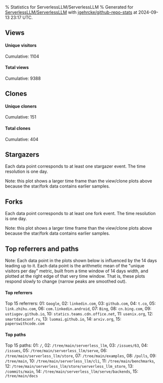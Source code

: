 % Statistics for ServerlessLLM/ServerlessLLM
% Generated for [ServerlessLLM/ServerlessLLM](https://github.com/ServerlessLLM/ServerlessLLM) with [jgehrcke/github-repo-stats](https://github.com/jgehrcke/github-repo-stats) at 2024-09-13 23:17 UTC.


## Views

#### Unique visitors
<div id="chart_views_unique" class="full-width-chart"></div>

Cumulative: 1104

#### Total views
<div id="chart_views_total" class="full-width-chart"></div>

Cumulative: 9388

<div class="pagebreak-for-print"> </div>

## Clones

#### Unique cloners
<div id="chart_clones_unique" class="full-width-chart"></div>

Cumulative: 151

#### Total clones
<div id="chart_clones_total" class="full-width-chart"></div>

Cumulative: 404



<div class="pagebreak-for-print"> </div>



## Stargazers

Each data point corresponds to at least one stargazer event.
The time resolution is one day.

<div id="chart_stargazers" class="full-width-chart"></div>


Note: this plot shows a larger time frame than the view/clone plots above because the star/fork data contains earlier samples.



## Forks

Each data point corresponds to at least one fork event.
The time resolution is one day.

<div id="chart_forks" class="full-width-chart"></div>


Note: this plot shows a larger time frame than the view/clone plots above because the star/fork data contains earlier samples.



<div class="pagebreak-for-print"> </div>



## Top referrers and paths


Note: Each data point in the plots shown below is influenced by the 14 days
leading up to it. Each data point is the arithmetic mean of the "unique
visitors per day" metric, built from a time window of 14 days width, and
plotted at the right edge of that very time window. That is, these plots
respond slowly to change (narrow peaks are smoothed out).




#### Top referrers


<div id="chart_referrers_top_n_alltime" class="full-width-chart"></div>

Top 15 referrers: 01: `Google`, 02: `linkedin.com`, 03: `github.com`, 04: `t.co`, 05: `link.zhihu.com`, 06: `com.linkedin.android`, 07: `Bing`, 08: `cn.bing.com`, 09: `ustiugov.github.io`, 10: `statics.teams.cdn.office.net`, 11: `usenix.org`, 12: `smartdataconf.ru`, 13: `luomai.github.io`, 14: `arxiv.org`, 15: `paperswithcode.com`





#### Top paths


<div id="chart_paths_top_n_alltime" class="full-width-chart"></div>

Top 15 paths: 01: `/`, 02: `/tree/main/serverless_llm`, 03: `/issues/63`, 04: `/issues`, 05: `/tree/main/serverless_llm/serve`, 06: `/tree/main/serverless_llm/store`, 07: `/tree/main/examples`, 08: `/pulls`, 09: `/tree/main`, 10: `/tree/main/serverless_llm/cli`, 11: `/tree/main/benchmarks`, 12: `/tree/main/serverless_llm/store/serverless_llm_store`, 13: `/commits/main`, 14: `/tree/main/serverless_llm/serve/backends`, 15: `/tree/main/docs`


<script type="text/javascript">
    vegaEmbed('#chart_views_unique', {"$schema": "https://vega.github.io/schema/vega-lite/v4.17.0.json", "config": {"arc": {"fill": "#1b1e23"}, "area": {"fill": "#1b1e23"}, "axisBottom": {"domainColor": "#a9b4c4", "gridColor": "#a9b4c4", "labelColor": "#1b1e23", "labelFont": "relative-mono-11-pitch-pro, Menlo, monospace", "tickColor": "#a9b4c4", "titleColor": "#1b1e23", "titleFont": "relative-mono-11-pitch-pro, Menlo, monospace"}, "axisLeft": {"domainColor": "#a9b4c4", "gridColor": "#a9b4c4", "labelColor": "#1b1e23", "labelFont": "relative-mono-11-pitch-pro, Menlo, monospace", "tickColor": "#a9b4c4", "titleColor": "#1b1e23", "titleFont": "relative-mono-11-pitch-pro, Menlo, monospace"}, "axisX": {"grid": false}, "axisY": {"grid": false, "labelBound": true}, "background": "#FFFFFF", "group": {"fill": "#FFFFFF"}, "header": {"fontWeight": 400, "labelFont": "relative-mono-11-pitch-pro, Menlo, monospace", "titleFont": "relative-mono-11-pitch-pro, Menlo, monospace"}, "legend": {"labelFont": "relative-mono-11-pitch-pro, Menlo, monospace", "symbolSize": 200, "symbolType": "circle", "titleFont": "relative-mono-11-pitch-pro, Menlo, monospace"}, "line": {"color": "#1b1e23", "stroke": "#1b1e23"}, "path": {"stroke": "#1b1e23"}, "point": {"color": "#1b1e23", "cursor": "pointer", "filled": true, "size": 20}, "range": {"category": ["#85a2f7", "#ea9755", "#7eb36a", "#f07071", "#bc85d9", "#e587b6", "#a9b4c4", "#d4c05e", "#64b9c4"]}, "style": {"bar": {"fill": "#1b1e23"}, "text": {"font": "relative-mono-11-pitch-pro, Menlo, monospace", "fontWeight": 400}}, "symbol": {"shape": "circle"}, "title": {"anchor": "start", "font": "relative-mono-11-pitch-pro, Menlo, monospace", "fontWeight": 400}, "trail": {"color": "#1b1e23", "stroke": "#1b1e23"}, "view": {"stroke": null}}, "data": {"name": "data-81292a2d1d109c01a0e677188b7eac88"}, "datasets": {"data-81292a2d1d109c01a0e677188b7eac88": [{"time": "2024-08-04T00:00:00+00:00", "views_total": 57, "views_unique": 12}, {"time": "2024-08-05T00:00:00+00:00", "views_total": 316, "views_unique": 36}, {"time": "2024-08-06T00:00:00+00:00", "views_total": 578, "views_unique": 40}, {"time": "2024-08-07T00:00:00+00:00", "views_total": 92, "views_unique": 17}, {"time": "2024-08-08T00:00:00+00:00", "views_total": 153, "views_unique": 16}, {"time": "2024-08-09T00:00:00+00:00", "views_total": 320, "views_unique": 26}, {"time": "2024-08-10T00:00:00+00:00", "views_total": 134, "views_unique": 21}, {"time": "2024-08-11T00:00:00+00:00", "views_total": 60, "views_unique": 17}, {"time": "2024-08-12T00:00:00+00:00", "views_total": 402, "views_unique": 65}, {"time": "2024-08-13T00:00:00+00:00", "views_total": 552, "views_unique": 41}, {"time": "2024-08-14T00:00:00+00:00", "views_total": 376, "views_unique": 25}, {"time": "2024-08-15T00:00:00+00:00", "views_total": 206, "views_unique": 25}, {"time": "2024-08-16T00:00:00+00:00", "views_total": 293, "views_unique": 23}, {"time": "2024-08-17T00:00:00+00:00", "views_total": 137, "views_unique": 11}, {"time": "2024-08-18T00:00:00+00:00", "views_total": 127, "views_unique": 14}, {"time": "2024-08-19T00:00:00+00:00", "views_total": 167, "views_unique": 32}, {"time": "2024-08-20T00:00:00+00:00", "views_total": 156, "views_unique": 29}, {"time": "2024-08-21T00:00:00+00:00", "views_total": 194, "views_unique": 28}, {"time": "2024-08-22T00:00:00+00:00", "views_total": 370, "views_unique": 31}, {"time": "2024-08-23T00:00:00+00:00", "views_total": 227, "views_unique": 33}, {"time": "2024-08-24T00:00:00+00:00", "views_total": 92, "views_unique": 13}, {"time": "2024-08-25T00:00:00+00:00", "views_total": 67, "views_unique": 17}, {"time": "2024-08-26T00:00:00+00:00", "views_total": 121, "views_unique": 21}, {"time": "2024-08-27T00:00:00+00:00", "views_total": 167, "views_unique": 26}, {"time": "2024-08-28T00:00:00+00:00", "views_total": 415, "views_unique": 26}, {"time": "2024-08-29T00:00:00+00:00", "views_total": 187, "views_unique": 23}, {"time": "2024-08-30T00:00:00+00:00", "views_total": 324, "views_unique": 31}, {"time": "2024-08-31T00:00:00+00:00", "views_total": 64, "views_unique": 8}, {"time": "2024-09-01T00:00:00+00:00", "views_total": 58, "views_unique": 12}, {"time": "2024-09-02T00:00:00+00:00", "views_total": 531, "views_unique": 45}, {"time": "2024-09-03T00:00:00+00:00", "views_total": 152, "views_unique": 32}, {"time": "2024-09-04T00:00:00+00:00", "views_total": 310, "views_unique": 41}, {"time": "2024-09-05T00:00:00+00:00", "views_total": 75, "views_unique": 19}, {"time": "2024-09-06T00:00:00+00:00", "views_total": 170, "views_unique": 31}, {"time": "2024-09-07T00:00:00+00:00", "views_total": 37, "views_unique": 13}, {"time": "2024-09-08T00:00:00+00:00", "views_total": 72, "views_unique": 10}, {"time": "2024-09-09T00:00:00+00:00", "views_total": 173, "views_unique": 38}, {"time": "2024-09-10T00:00:00+00:00", "views_total": 179, "views_unique": 32}, {"time": "2024-09-11T00:00:00+00:00", "views_total": 338, "views_unique": 50}, {"time": "2024-09-12T00:00:00+00:00", "views_total": 420, "views_unique": 36}, {"time": "2024-09-13T00:00:00+00:00", "views_total": 519, "views_unique": 38}]}, "encoding": {"tooltip": [{"field": "views_unique", "format": ".1f", "title": "views (u)", "type": "quantitative"}, {"field": "time", "format": "%B %e, %Y", "title": "date", "type": "temporal"}], "x": {"axis": {"labelAngle": 25}, "field": "time", "scale": {"domain": ["2024-08-04", "2024-09-13"]}, "timeUnit": "yearmonthdate", "title": "date", "type": "temporal"}, "y": {"axis": {}, "field": "views_unique", "scale": {"domain": [0, 71.5], "type": "linear", "zero": true}, "title": "unique views per day", "type": "quantitative"}}, "height": 200, "mark": {"point": true, "type": "line"}, "padding": 10, "width": "container"}, {"actions": false, "renderer": "svg"}).catch(console.error);
vegaEmbed('#chart_views_total', {"$schema": "https://vega.github.io/schema/vega-lite/v4.17.0.json", "config": {"arc": {"fill": "#1b1e23"}, "area": {"fill": "#1b1e23"}, "axisBottom": {"domainColor": "#a9b4c4", "gridColor": "#a9b4c4", "labelColor": "#1b1e23", "labelFont": "relative-mono-11-pitch-pro, Menlo, monospace", "tickColor": "#a9b4c4", "titleColor": "#1b1e23", "titleFont": "relative-mono-11-pitch-pro, Menlo, monospace"}, "axisLeft": {"domainColor": "#a9b4c4", "gridColor": "#a9b4c4", "labelColor": "#1b1e23", "labelFont": "relative-mono-11-pitch-pro, Menlo, monospace", "tickColor": "#a9b4c4", "titleColor": "#1b1e23", "titleFont": "relative-mono-11-pitch-pro, Menlo, monospace"}, "axisX": {"grid": false}, "axisY": {"grid": false, "labelBound": true}, "background": "#FFFFFF", "group": {"fill": "#FFFFFF"}, "header": {"fontWeight": 400, "labelFont": "relative-mono-11-pitch-pro, Menlo, monospace", "titleFont": "relative-mono-11-pitch-pro, Menlo, monospace"}, "legend": {"labelFont": "relative-mono-11-pitch-pro, Menlo, monospace", "symbolSize": 200, "symbolType": "circle", "titleFont": "relative-mono-11-pitch-pro, Menlo, monospace"}, "line": {"color": "#1b1e23", "stroke": "#1b1e23"}, "path": {"stroke": "#1b1e23"}, "point": {"color": "#1b1e23", "cursor": "pointer", "filled": true, "size": 20}, "range": {"category": ["#85a2f7", "#ea9755", "#7eb36a", "#f07071", "#bc85d9", "#e587b6", "#a9b4c4", "#d4c05e", "#64b9c4"]}, "style": {"bar": {"fill": "#1b1e23"}, "text": {"font": "relative-mono-11-pitch-pro, Menlo, monospace", "fontWeight": 400}}, "symbol": {"shape": "circle"}, "title": {"anchor": "start", "font": "relative-mono-11-pitch-pro, Menlo, monospace", "fontWeight": 400}, "trail": {"color": "#1b1e23", "stroke": "#1b1e23"}, "view": {"stroke": null}}, "data": {"name": "data-81292a2d1d109c01a0e677188b7eac88"}, "datasets": {"data-81292a2d1d109c01a0e677188b7eac88": [{"time": "2024-08-04T00:00:00+00:00", "views_total": 57, "views_unique": 12}, {"time": "2024-08-05T00:00:00+00:00", "views_total": 316, "views_unique": 36}, {"time": "2024-08-06T00:00:00+00:00", "views_total": 578, "views_unique": 40}, {"time": "2024-08-07T00:00:00+00:00", "views_total": 92, "views_unique": 17}, {"time": "2024-08-08T00:00:00+00:00", "views_total": 153, "views_unique": 16}, {"time": "2024-08-09T00:00:00+00:00", "views_total": 320, "views_unique": 26}, {"time": "2024-08-10T00:00:00+00:00", "views_total": 134, "views_unique": 21}, {"time": "2024-08-11T00:00:00+00:00", "views_total": 60, "views_unique": 17}, {"time": "2024-08-12T00:00:00+00:00", "views_total": 402, "views_unique": 65}, {"time": "2024-08-13T00:00:00+00:00", "views_total": 552, "views_unique": 41}, {"time": "2024-08-14T00:00:00+00:00", "views_total": 376, "views_unique": 25}, {"time": "2024-08-15T00:00:00+00:00", "views_total": 206, "views_unique": 25}, {"time": "2024-08-16T00:00:00+00:00", "views_total": 293, "views_unique": 23}, {"time": "2024-08-17T00:00:00+00:00", "views_total": 137, "views_unique": 11}, {"time": "2024-08-18T00:00:00+00:00", "views_total": 127, "views_unique": 14}, {"time": "2024-08-19T00:00:00+00:00", "views_total": 167, "views_unique": 32}, {"time": "2024-08-20T00:00:00+00:00", "views_total": 156, "views_unique": 29}, {"time": "2024-08-21T00:00:00+00:00", "views_total": 194, "views_unique": 28}, {"time": "2024-08-22T00:00:00+00:00", "views_total": 370, "views_unique": 31}, {"time": "2024-08-23T00:00:00+00:00", "views_total": 227, "views_unique": 33}, {"time": "2024-08-24T00:00:00+00:00", "views_total": 92, "views_unique": 13}, {"time": "2024-08-25T00:00:00+00:00", "views_total": 67, "views_unique": 17}, {"time": "2024-08-26T00:00:00+00:00", "views_total": 121, "views_unique": 21}, {"time": "2024-08-27T00:00:00+00:00", "views_total": 167, "views_unique": 26}, {"time": "2024-08-28T00:00:00+00:00", "views_total": 415, "views_unique": 26}, {"time": "2024-08-29T00:00:00+00:00", "views_total": 187, "views_unique": 23}, {"time": "2024-08-30T00:00:00+00:00", "views_total": 324, "views_unique": 31}, {"time": "2024-08-31T00:00:00+00:00", "views_total": 64, "views_unique": 8}, {"time": "2024-09-01T00:00:00+00:00", "views_total": 58, "views_unique": 12}, {"time": "2024-09-02T00:00:00+00:00", "views_total": 531, "views_unique": 45}, {"time": "2024-09-03T00:00:00+00:00", "views_total": 152, "views_unique": 32}, {"time": "2024-09-04T00:00:00+00:00", "views_total": 310, "views_unique": 41}, {"time": "2024-09-05T00:00:00+00:00", "views_total": 75, "views_unique": 19}, {"time": "2024-09-06T00:00:00+00:00", "views_total": 170, "views_unique": 31}, {"time": "2024-09-07T00:00:00+00:00", "views_total": 37, "views_unique": 13}, {"time": "2024-09-08T00:00:00+00:00", "views_total": 72, "views_unique": 10}, {"time": "2024-09-09T00:00:00+00:00", "views_total": 173, "views_unique": 38}, {"time": "2024-09-10T00:00:00+00:00", "views_total": 179, "views_unique": 32}, {"time": "2024-09-11T00:00:00+00:00", "views_total": 338, "views_unique": 50}, {"time": "2024-09-12T00:00:00+00:00", "views_total": 420, "views_unique": 36}, {"time": "2024-09-13T00:00:00+00:00", "views_total": 519, "views_unique": 38}]}, "encoding": {"tooltip": [{"field": "views_total", "format": ".1f", "title": "views (t)", "type": "quantitative"}, {"field": "time", "format": "%B %e, %Y", "title": "date", "type": "temporal"}], "x": {"axis": {"labelAngle": 25}, "field": "time", "scale": {"domain": ["2024-08-04", "2024-09-13"]}, "timeUnit": "yearmonthdate", "title": "date", "type": "temporal"}, "y": {"axis": {"values": [1, 10, 50, 100, 500, 1000, 5000, 10000]}, "field": "views_total", "scale": {"domain": [0, 635.8000000000001], "type": "symlog", "zero": true}, "title": "total views per day", "type": "quantitative"}}, "height": 200, "mark": {"point": true, "type": "line"}, "padding": 10, "width": "container"}, {"actions": false, "renderer": "svg"}).catch(console.error);
vegaEmbed('#chart_clones_unique', {"$schema": "https://vega.github.io/schema/vega-lite/v4.17.0.json", "config": {"arc": {"fill": "#1b1e23"}, "area": {"fill": "#1b1e23"}, "axisBottom": {"domainColor": "#a9b4c4", "gridColor": "#a9b4c4", "labelColor": "#1b1e23", "labelFont": "relative-mono-11-pitch-pro, Menlo, monospace", "tickColor": "#a9b4c4", "titleColor": "#1b1e23", "titleFont": "relative-mono-11-pitch-pro, Menlo, monospace"}, "axisLeft": {"domainColor": "#a9b4c4", "gridColor": "#a9b4c4", "labelColor": "#1b1e23", "labelFont": "relative-mono-11-pitch-pro, Menlo, monospace", "tickColor": "#a9b4c4", "titleColor": "#1b1e23", "titleFont": "relative-mono-11-pitch-pro, Menlo, monospace"}, "axisX": {"grid": false}, "axisY": {"grid": false, "labelBound": true}, "background": "#FFFFFF", "group": {"fill": "#FFFFFF"}, "header": {"fontWeight": 400, "labelFont": "relative-mono-11-pitch-pro, Menlo, monospace", "titleFont": "relative-mono-11-pitch-pro, Menlo, monospace"}, "legend": {"labelFont": "relative-mono-11-pitch-pro, Menlo, monospace", "symbolSize": 200, "symbolType": "circle", "titleFont": "relative-mono-11-pitch-pro, Menlo, monospace"}, "line": {"color": "#1b1e23", "stroke": "#1b1e23"}, "path": {"stroke": "#1b1e23"}, "point": {"color": "#1b1e23", "cursor": "pointer", "filled": true, "size": 20}, "range": {"category": ["#85a2f7", "#ea9755", "#7eb36a", "#f07071", "#bc85d9", "#e587b6", "#a9b4c4", "#d4c05e", "#64b9c4"]}, "style": {"bar": {"fill": "#1b1e23"}, "text": {"font": "relative-mono-11-pitch-pro, Menlo, monospace", "fontWeight": 400}}, "symbol": {"shape": "circle"}, "title": {"anchor": "start", "font": "relative-mono-11-pitch-pro, Menlo, monospace", "fontWeight": 400}, "trail": {"color": "#1b1e23", "stroke": "#1b1e23"}, "view": {"stroke": null}}, "data": {"name": "data-1c0c6553c713741a17853d877e2bb757"}, "datasets": {"data-1c0c6553c713741a17853d877e2bb757": [{"clones_total": 0, "clones_unique": 0, "time": "2024-08-04T00:00:00+00:00"}, {"clones_total": 2, "clones_unique": 2, "time": "2024-08-05T00:00:00+00:00"}, {"clones_total": 5, "clones_unique": 4, "time": "2024-08-06T00:00:00+00:00"}, {"clones_total": 4, "clones_unique": 4, "time": "2024-08-07T00:00:00+00:00"}, {"clones_total": 1, "clones_unique": 1, "time": "2024-08-08T00:00:00+00:00"}, {"clones_total": 9, "clones_unique": 7, "time": "2024-08-09T00:00:00+00:00"}, {"clones_total": 3, "clones_unique": 3, "time": "2024-08-10T00:00:00+00:00"}, {"clones_total": 1, "clones_unique": 1, "time": "2024-08-11T00:00:00+00:00"}, {"clones_total": 8, "clones_unique": 5, "time": "2024-08-12T00:00:00+00:00"}, {"clones_total": 36, "clones_unique": 12, "time": "2024-08-13T00:00:00+00:00"}, {"clones_total": 15, "clones_unique": 6, "time": "2024-08-14T00:00:00+00:00"}, {"clones_total": 4, "clones_unique": 4, "time": "2024-08-15T00:00:00+00:00"}, {"clones_total": 14, "clones_unique": 5, "time": "2024-08-16T00:00:00+00:00"}, {"clones_total": 14, "clones_unique": 3, "time": "2024-08-17T00:00:00+00:00"}, {"clones_total": 23, "clones_unique": 7, "time": "2024-08-18T00:00:00+00:00"}, {"clones_total": 4, "clones_unique": 4, "time": "2024-08-19T00:00:00+00:00"}, {"clones_total": 1, "clones_unique": 1, "time": "2024-08-20T00:00:00+00:00"}, {"clones_total": 1, "clones_unique": 1, "time": "2024-08-21T00:00:00+00:00"}, {"clones_total": 2, "clones_unique": 2, "time": "2024-08-22T00:00:00+00:00"}, {"clones_total": 1, "clones_unique": 1, "time": "2024-08-23T00:00:00+00:00"}, {"clones_total": 0, "clones_unique": 0, "time": "2024-08-24T00:00:00+00:00"}, {"clones_total": 3, "clones_unique": 1, "time": "2024-08-25T00:00:00+00:00"}, {"clones_total": 5, "clones_unique": 5, "time": "2024-08-26T00:00:00+00:00"}, {"clones_total": 2, "clones_unique": 2, "time": "2024-08-27T00:00:00+00:00"}, {"clones_total": 25, "clones_unique": 6, "time": "2024-08-28T00:00:00+00:00"}, {"clones_total": 20, "clones_unique": 4, "time": "2024-08-29T00:00:00+00:00"}, {"clones_total": 22, "clones_unique": 4, "time": "2024-08-30T00:00:00+00:00"}, {"clones_total": 8, "clones_unique": 7, "time": "2024-08-31T00:00:00+00:00"}, {"clones_total": 1, "clones_unique": 1, "time": "2024-09-01T00:00:00+00:00"}, {"clones_total": 10, "clones_unique": 10, "time": "2024-09-02T00:00:00+00:00"}, {"clones_total": 0, "clones_unique": 0, "time": "2024-09-03T00:00:00+00:00"}, {"clones_total": 5, "clones_unique": 3, "time": "2024-09-04T00:00:00+00:00"}, {"clones_total": 17, "clones_unique": 2, "time": "2024-09-05T00:00:00+00:00"}, {"clones_total": 6, "clones_unique": 5, "time": "2024-09-06T00:00:00+00:00"}, {"clones_total": 2, "clones_unique": 2, "time": "2024-09-07T00:00:00+00:00"}, {"clones_total": 1, "clones_unique": 1, "time": "2024-09-08T00:00:00+00:00"}, {"clones_total": 1, "clones_unique": 1, "time": "2024-09-09T00:00:00+00:00"}, {"clones_total": 6, "clones_unique": 3, "time": "2024-09-10T00:00:00+00:00"}, {"clones_total": 30, "clones_unique": 7, "time": "2024-09-11T00:00:00+00:00"}, {"clones_total": 20, "clones_unique": 7, "time": "2024-09-12T00:00:00+00:00"}, {"clones_total": 72, "clones_unique": 7, "time": "2024-09-13T00:00:00+00:00"}]}, "encoding": {"tooltip": [{"field": "clones_unique", "format": ".1f", "title": "clones (u)", "type": "quantitative"}, {"field": "time", "format": "%B %e, %Y", "title": "date", "type": "temporal"}], "x": {"axis": {"labelAngle": 25}, "field": "time", "scale": {"domain": ["2024-08-04", "2024-09-13"]}, "timeUnit": "yearmonthdate", "title": "date", "type": "temporal"}, "y": {"axis": {}, "field": "clones_unique", "scale": {"domain": [0, 13.200000000000001], "type": "linear", "zero": true}, "title": "unique clones per day", "type": "quantitative"}}, "height": 200, "mark": {"point": true, "type": "line"}, "padding": 10, "width": "container"}, {"actions": false, "renderer": "svg"}).catch(console.error);
vegaEmbed('#chart_clones_total', {"$schema": "https://vega.github.io/schema/vega-lite/v4.17.0.json", "config": {"arc": {"fill": "#1b1e23"}, "area": {"fill": "#1b1e23"}, "axisBottom": {"domainColor": "#a9b4c4", "gridColor": "#a9b4c4", "labelColor": "#1b1e23", "labelFont": "relative-mono-11-pitch-pro, Menlo, monospace", "tickColor": "#a9b4c4", "titleColor": "#1b1e23", "titleFont": "relative-mono-11-pitch-pro, Menlo, monospace"}, "axisLeft": {"domainColor": "#a9b4c4", "gridColor": "#a9b4c4", "labelColor": "#1b1e23", "labelFont": "relative-mono-11-pitch-pro, Menlo, monospace", "tickColor": "#a9b4c4", "titleColor": "#1b1e23", "titleFont": "relative-mono-11-pitch-pro, Menlo, monospace"}, "axisX": {"grid": false}, "axisY": {"grid": false, "labelBound": true}, "background": "#FFFFFF", "group": {"fill": "#FFFFFF"}, "header": {"fontWeight": 400, "labelFont": "relative-mono-11-pitch-pro, Menlo, monospace", "titleFont": "relative-mono-11-pitch-pro, Menlo, monospace"}, "legend": {"labelFont": "relative-mono-11-pitch-pro, Menlo, monospace", "symbolSize": 200, "symbolType": "circle", "titleFont": "relative-mono-11-pitch-pro, Menlo, monospace"}, "line": {"color": "#1b1e23", "stroke": "#1b1e23"}, "path": {"stroke": "#1b1e23"}, "point": {"color": "#1b1e23", "cursor": "pointer", "filled": true, "size": 20}, "range": {"category": ["#85a2f7", "#ea9755", "#7eb36a", "#f07071", "#bc85d9", "#e587b6", "#a9b4c4", "#d4c05e", "#64b9c4"]}, "style": {"bar": {"fill": "#1b1e23"}, "text": {"font": "relative-mono-11-pitch-pro, Menlo, monospace", "fontWeight": 400}}, "symbol": {"shape": "circle"}, "title": {"anchor": "start", "font": "relative-mono-11-pitch-pro, Menlo, monospace", "fontWeight": 400}, "trail": {"color": "#1b1e23", "stroke": "#1b1e23"}, "view": {"stroke": null}}, "data": {"name": "data-1c0c6553c713741a17853d877e2bb757"}, "datasets": {"data-1c0c6553c713741a17853d877e2bb757": [{"clones_total": 0, "clones_unique": 0, "time": "2024-08-04T00:00:00+00:00"}, {"clones_total": 2, "clones_unique": 2, "time": "2024-08-05T00:00:00+00:00"}, {"clones_total": 5, "clones_unique": 4, "time": "2024-08-06T00:00:00+00:00"}, {"clones_total": 4, "clones_unique": 4, "time": "2024-08-07T00:00:00+00:00"}, {"clones_total": 1, "clones_unique": 1, "time": "2024-08-08T00:00:00+00:00"}, {"clones_total": 9, "clones_unique": 7, "time": "2024-08-09T00:00:00+00:00"}, {"clones_total": 3, "clones_unique": 3, "time": "2024-08-10T00:00:00+00:00"}, {"clones_total": 1, "clones_unique": 1, "time": "2024-08-11T00:00:00+00:00"}, {"clones_total": 8, "clones_unique": 5, "time": "2024-08-12T00:00:00+00:00"}, {"clones_total": 36, "clones_unique": 12, "time": "2024-08-13T00:00:00+00:00"}, {"clones_total": 15, "clones_unique": 6, "time": "2024-08-14T00:00:00+00:00"}, {"clones_total": 4, "clones_unique": 4, "time": "2024-08-15T00:00:00+00:00"}, {"clones_total": 14, "clones_unique": 5, "time": "2024-08-16T00:00:00+00:00"}, {"clones_total": 14, "clones_unique": 3, "time": "2024-08-17T00:00:00+00:00"}, {"clones_total": 23, "clones_unique": 7, "time": "2024-08-18T00:00:00+00:00"}, {"clones_total": 4, "clones_unique": 4, "time": "2024-08-19T00:00:00+00:00"}, {"clones_total": 1, "clones_unique": 1, "time": "2024-08-20T00:00:00+00:00"}, {"clones_total": 1, "clones_unique": 1, "time": "2024-08-21T00:00:00+00:00"}, {"clones_total": 2, "clones_unique": 2, "time": "2024-08-22T00:00:00+00:00"}, {"clones_total": 1, "clones_unique": 1, "time": "2024-08-23T00:00:00+00:00"}, {"clones_total": 0, "clones_unique": 0, "time": "2024-08-24T00:00:00+00:00"}, {"clones_total": 3, "clones_unique": 1, "time": "2024-08-25T00:00:00+00:00"}, {"clones_total": 5, "clones_unique": 5, "time": "2024-08-26T00:00:00+00:00"}, {"clones_total": 2, "clones_unique": 2, "time": "2024-08-27T00:00:00+00:00"}, {"clones_total": 25, "clones_unique": 6, "time": "2024-08-28T00:00:00+00:00"}, {"clones_total": 20, "clones_unique": 4, "time": "2024-08-29T00:00:00+00:00"}, {"clones_total": 22, "clones_unique": 4, "time": "2024-08-30T00:00:00+00:00"}, {"clones_total": 8, "clones_unique": 7, "time": "2024-08-31T00:00:00+00:00"}, {"clones_total": 1, "clones_unique": 1, "time": "2024-09-01T00:00:00+00:00"}, {"clones_total": 10, "clones_unique": 10, "time": "2024-09-02T00:00:00+00:00"}, {"clones_total": 0, "clones_unique": 0, "time": "2024-09-03T00:00:00+00:00"}, {"clones_total": 5, "clones_unique": 3, "time": "2024-09-04T00:00:00+00:00"}, {"clones_total": 17, "clones_unique": 2, "time": "2024-09-05T00:00:00+00:00"}, {"clones_total": 6, "clones_unique": 5, "time": "2024-09-06T00:00:00+00:00"}, {"clones_total": 2, "clones_unique": 2, "time": "2024-09-07T00:00:00+00:00"}, {"clones_total": 1, "clones_unique": 1, "time": "2024-09-08T00:00:00+00:00"}, {"clones_total": 1, "clones_unique": 1, "time": "2024-09-09T00:00:00+00:00"}, {"clones_total": 6, "clones_unique": 3, "time": "2024-09-10T00:00:00+00:00"}, {"clones_total": 30, "clones_unique": 7, "time": "2024-09-11T00:00:00+00:00"}, {"clones_total": 20, "clones_unique": 7, "time": "2024-09-12T00:00:00+00:00"}, {"clones_total": 72, "clones_unique": 7, "time": "2024-09-13T00:00:00+00:00"}]}, "encoding": {"tooltip": [{"field": "clones_total", "format": ".1f", "title": "clones (t)", "type": "quantitative"}, {"field": "time", "format": "%B %e, %Y", "title": "date", "type": "temporal"}], "x": {"axis": {"labelAngle": 25}, "field": "time", "scale": {"domain": ["2024-08-04", "2024-09-13"]}, "timeUnit": "yearmonthdate", "title": "date", "type": "temporal"}, "y": {"axis": {}, "field": "clones_total", "scale": {"domain": [0, 79.2], "type": "linear", "zero": true}, "title": "total clones per day", "type": "quantitative"}}, "height": 200, "mark": {"point": true, "type": "line"}, "padding": 10, "width": "container"}, {"actions": false, "renderer": "svg"}).catch(console.error);
vegaEmbed('#chart_stargazers', {"$schema": "https://vega.github.io/schema/vega-lite/v4.17.0.json", "config": {"arc": {"fill": "#1b1e23"}, "area": {"fill": "#1b1e23"}, "axisBottom": {"domainColor": "#a9b4c4", "gridColor": "#a9b4c4", "labelColor": "#1b1e23", "labelFont": "relative-mono-11-pitch-pro, Menlo, monospace", "tickColor": "#a9b4c4", "titleColor": "#1b1e23", "titleFont": "relative-mono-11-pitch-pro, Menlo, monospace"}, "axisLeft": {"domainColor": "#a9b4c4", "gridColor": "#a9b4c4", "labelColor": "#1b1e23", "labelFont": "relative-mono-11-pitch-pro, Menlo, monospace", "tickColor": "#a9b4c4", "titleColor": "#1b1e23", "titleFont": "relative-mono-11-pitch-pro, Menlo, monospace"}, "axisX": {"grid": false}, "axisY": {"grid": false}, "background": "#FFFFFF", "group": {"fill": "#FFFFFF"}, "header": {"fontWeight": 400, "labelFont": "relative-mono-11-pitch-pro, Menlo, monospace", "titleFont": "relative-mono-11-pitch-pro, Menlo, monospace"}, "legend": {"labelFont": "relative-mono-11-pitch-pro, Menlo, monospace", "symbolSize": 200, "symbolType": "circle", "titleFont": "relative-mono-11-pitch-pro, Menlo, monospace"}, "line": {"color": "#1b1e23", "stroke": "#1b1e23"}, "path": {"stroke": "#1b1e23"}, "point": {"color": "#1b1e23", "cursor": "pointer", "filled": true, "size": 50}, "range": {"category": ["#85a2f7", "#ea9755", "#7eb36a", "#f07071", "#bc85d9", "#e587b6", "#a9b4c4", "#d4c05e", "#64b9c4"]}, "style": {"bar": {"fill": "#1b1e23"}, "text": {"font": "relative-mono-11-pitch-pro, Menlo, monospace", "fontWeight": 400}}, "symbol": {"shape": "circle"}, "title": {"anchor": "start", "font": "relative-mono-11-pitch-pro, Menlo, monospace", "fontWeight": 400}, "trail": {"color": "#1b1e23", "stroke": "#1b1e23"}, "view": {"stroke": null}}, "data": {"name": "data-ad4d4db1781716d8b7cd410c38ba0f64"}, "datasets": {"data-ad4d4db1781716d8b7cd410c38ba0f64": [{"stars_cumulative": 5.0, "time": "2024-01-26T00:00:00+00:00"}, {"stars_cumulative": 6.0, "time": "2024-01-28T07:00:00+00:00"}, {"stars_cumulative": 7.0, "time": "2024-01-30T14:00:00+00:00"}, {"stars_cumulative": 8.0, "time": "2024-02-01T21:00:00+00:00"}, {"stars_cumulative": 9.0, "time": "2024-02-04T04:00:00+00:00"}, {"stars_cumulative": 10.0, "time": "2024-02-17T22:00:00+00:00"}, {"stars_cumulative": 11.0, "time": "2024-02-20T05:00:00+00:00"}, {"stars_cumulative": 12.0, "time": "2024-02-29T09:00:00+00:00"}, {"stars_cumulative": 13.0, "time": "2024-03-02T16:00:00+00:00"}, {"stars_cumulative": 14.0, "time": "2024-03-07T06:00:00+00:00"}, {"stars_cumulative": 15.0, "time": "2024-03-09T13:00:00+00:00"}, {"stars_cumulative": 16.0, "time": "2024-03-14T03:00:00+00:00"}, {"stars_cumulative": 17.0, "time": "2024-03-23T07:00:00+00:00"}, {"stars_cumulative": 22.0, "time": "2024-03-25T14:00:00+00:00"}, {"stars_cumulative": 23.0, "time": "2024-03-27T21:00:00+00:00"}, {"stars_cumulative": 24.0, "time": "2024-03-30T04:00:00+00:00"}, {"stars_cumulative": 25.0, "time": "2024-04-01T11:00:00+00:00"}, {"stars_cumulative": 26.0, "time": "2024-04-03T18:00:00+00:00"}, {"stars_cumulative": 29.0, "time": "2024-04-06T01:00:00+00:00"}, {"stars_cumulative": 30.0, "time": "2024-04-10T15:00:00+00:00"}, {"stars_cumulative": 32.0, "time": "2024-04-19T19:00:00+00:00"}, {"stars_cumulative": 33.0, "time": "2024-04-26T16:00:00+00:00"}, {"stars_cumulative": 34.0, "time": "2024-04-28T23:00:00+00:00"}, {"stars_cumulative": 35.0, "time": "2024-05-01T06:00:00+00:00"}, {"stars_cumulative": 36.0, "time": "2024-05-05T20:00:00+00:00"}, {"stars_cumulative": 37.0, "time": "2024-05-08T03:00:00+00:00"}, {"stars_cumulative": 39.0, "time": "2024-05-15T00:00:00+00:00"}, {"stars_cumulative": 41.0, "time": "2024-05-17T07:00:00+00:00"}, {"stars_cumulative": 43.0, "time": "2024-05-19T14:00:00+00:00"}, {"stars_cumulative": 44.0, "time": "2024-06-11T12:00:00+00:00"}, {"stars_cumulative": 45.0, "time": "2024-06-16T02:00:00+00:00"}, {"stars_cumulative": 46.0, "time": "2024-06-25T06:00:00+00:00"}, {"stars_cumulative": 48.0, "time": "2024-07-02T03:00:00+00:00"}, {"stars_cumulative": 50.0, "time": "2024-07-06T17:00:00+00:00"}, {"stars_cumulative": 61.0, "time": "2024-07-09T00:00:00+00:00"}, {"stars_cumulative": 84.0, "time": "2024-07-11T07:00:00+00:00"}, {"stars_cumulative": 88.0, "time": "2024-07-13T14:00:00+00:00"}, {"stars_cumulative": 93.0, "time": "2024-07-15T21:00:00+00:00"}, {"stars_cumulative": 101.0, "time": "2024-07-18T04:00:00+00:00"}, {"stars_cumulative": 107.0, "time": "2024-07-20T11:00:00+00:00"}, {"stars_cumulative": 113.0, "time": "2024-07-22T18:00:00+00:00"}, {"stars_cumulative": 115.0, "time": "2024-07-25T01:00:00+00:00"}, {"stars_cumulative": 116.0, "time": "2024-07-27T08:00:00+00:00"}, {"stars_cumulative": 129.0, "time": "2024-07-29T15:00:00+00:00"}, {"stars_cumulative": 138.0, "time": "2024-07-31T22:00:00+00:00"}, {"stars_cumulative": 141.0, "time": "2024-08-03T05:00:00+00:00"}, {"stars_cumulative": 142.0, "time": "2024-08-05T12:00:00+00:00"}, {"stars_cumulative": 143.0, "time": "2024-08-07T19:00:00+00:00"}, {"stars_cumulative": 145.0, "time": "2024-08-10T02:00:00+00:00"}, {"stars_cumulative": 148.0, "time": "2024-08-12T09:00:00+00:00"}, {"stars_cumulative": 150.0, "time": "2024-08-14T16:00:00+00:00"}, {"stars_cumulative": 152.0, "time": "2024-08-16T23:00:00+00:00"}, {"stars_cumulative": 153.0, "time": "2024-08-19T06:00:00+00:00"}, {"stars_cumulative": 157.0, "time": "2024-08-21T13:00:00+00:00"}, {"stars_cumulative": 161.0, "time": "2024-08-23T20:00:00+00:00"}, {"stars_cumulative": 164.0, "time": "2024-09-02T00:00:00+00:00"}, {"stars_cumulative": 167.0, "time": "2024-09-04T07:00:00+00:00"}, {"stars_cumulative": 168.0, "time": "2024-09-08T21:00:00+00:00"}, {"stars_cumulative": 175.0, "time": "2024-09-11T04:00:00+00:00"}]}, "encoding": {"tooltip": [{"field": "stars_cumulative", "format": "d", "title": "stars", "type": "quantitative"}, {"field": "time", "format": "%B %e, %Y", "title": "date", "type": "temporal"}], "x": {"axis": {"labelAngle": 25}, "field": "time", "scale": {"domain": ["2024-01-26", "2024-09-13"]}, "timeUnit": "yearmonthdate", "title": "date", "type": "temporal"}, "y": {"field": "stars_cumulative", "scale": {"domain": [0, 192.50000000000003], "zero": true}, "title": "stargazer count (cumulative)", "type": "quantitative"}}, "height": 300, "mark": {"point": true, "type": "line"}, "padding": 10, "width": "container"}, {"actions": false, "renderer": "svg"}).catch(console.error);
vegaEmbed('#chart_forks', {"$schema": "https://vega.github.io/schema/vega-lite/v4.17.0.json", "config": {"arc": {"fill": "#1b1e23"}, "area": {"fill": "#1b1e23"}, "axisBottom": {"domainColor": "#a9b4c4", "gridColor": "#a9b4c4", "labelColor": "#1b1e23", "labelFont": "relative-mono-11-pitch-pro, Menlo, monospace", "tickColor": "#a9b4c4", "titleColor": "#1b1e23", "titleFont": "relative-mono-11-pitch-pro, Menlo, monospace"}, "axisLeft": {"domainColor": "#a9b4c4", "gridColor": "#a9b4c4", "labelColor": "#1b1e23", "labelFont": "relative-mono-11-pitch-pro, Menlo, monospace", "tickColor": "#a9b4c4", "titleColor": "#1b1e23", "titleFont": "relative-mono-11-pitch-pro, Menlo, monospace"}, "axisX": {"grid": false}, "axisY": {"grid": false}, "background": "#FFFFFF", "group": {"fill": "#FFFFFF"}, "header": {"fontWeight": 400, "labelFont": "relative-mono-11-pitch-pro, Menlo, monospace", "titleFont": "relative-mono-11-pitch-pro, Menlo, monospace"}, "legend": {"labelFont": "relative-mono-11-pitch-pro, Menlo, monospace", "symbolSize": 200, "symbolType": "circle", "titleFont": "relative-mono-11-pitch-pro, Menlo, monospace"}, "line": {"color": "#1b1e23", "stroke": "#1b1e23"}, "path": {"stroke": "#1b1e23"}, "point": {"color": "#1b1e23", "cursor": "pointer", "filled": true, "size": 50}, "range": {"category": ["#85a2f7", "#ea9755", "#7eb36a", "#f07071", "#bc85d9", "#e587b6", "#a9b4c4", "#d4c05e", "#64b9c4"]}, "style": {"bar": {"fill": "#1b1e23"}, "text": {"font": "relative-mono-11-pitch-pro, Menlo, monospace", "fontWeight": 400}}, "symbol": {"shape": "circle"}, "title": {"anchor": "start", "font": "relative-mono-11-pitch-pro, Menlo, monospace", "fontWeight": 400}, "trail": {"color": "#1b1e23", "stroke": "#1b1e23"}, "view": {"stroke": null}}, "data": {"name": "data-610dbead9e32a41dca57763d91a037c3"}, "datasets": {"data-610dbead9e32a41dca57763d91a037c3": [{"forks_cumulative": 1, "time": "2024-04-19T22:20:35+00:00"}, {"forks_cumulative": 2, "time": "2024-07-10T12:25:13+00:00"}, {"forks_cumulative": 3, "time": "2024-07-11T07:24:48+00:00"}, {"forks_cumulative": 4, "time": "2024-07-19T01:56:19+00:00"}, {"forks_cumulative": 5, "time": "2024-07-19T04:44:53+00:00"}, {"forks_cumulative": 6, "time": "2024-07-22T22:01:46+00:00"}, {"forks_cumulative": 7, "time": "2024-07-26T06:10:45+00:00"}, {"forks_cumulative": 8, "time": "2024-08-01T03:15:12+00:00"}, {"forks_cumulative": 9, "time": "2024-08-05T18:34:22+00:00"}, {"forks_cumulative": 10, "time": "2024-08-09T10:47:00+00:00"}, {"forks_cumulative": 11, "time": "2024-08-16T00:19:46+00:00"}, {"forks_cumulative": 12, "time": "2024-08-19T05:51:04+00:00"}, {"forks_cumulative": 13, "time": "2024-08-22T01:20:16+00:00"}, {"forks_cumulative": 14, "time": "2024-08-22T13:28:14+00:00"}, {"forks_cumulative": 15, "time": "2024-09-13T09:49:14+00:00"}]}, "encoding": {"tooltip": [{"field": "forks_cumulative", "format": "d", "title": "forks", "type": "quantitative"}, {"field": "time", "format": "%B %e, %Y", "title": "date", "type": "temporal"}], "x": {"axis": {"labelAngle": 25}, "field": "time", "scale": {"domain": ["2024-01-26", "2024-09-13"]}, "timeUnit": "yearmonthdate", "title": "date", "type": "temporal"}, "y": {"field": "forks_cumulative", "scale": {"domain": [0, 16.5], "zero": true}, "title": "fork count (cumulative)", "type": "quantitative"}}, "height": 300, "mark": {"point": true, "type": "line"}, "padding": 10, "width": "container"}, {"actions": false, "renderer": "svg"}).catch(console.error);
vegaEmbed('#chart_referrers_top_n_alltime', {"$schema": "https://vega.github.io/schema/vega-lite/v4.17.0.json", "config": {"arc": {"fill": "#1b1e23"}, "area": {"fill": "#1b1e23"}, "axisBottom": {"domainColor": "#a9b4c4", "gridColor": "#a9b4c4", "labelColor": "#1b1e23", "labelFont": "relative-mono-11-pitch-pro, Menlo, monospace", "tickColor": "#a9b4c4", "titleColor": "#1b1e23", "titleFont": "relative-mono-11-pitch-pro, Menlo, monospace"}, "axisLeft": {"domainColor": "#a9b4c4", "gridColor": "#a9b4c4", "labelColor": "#1b1e23", "labelFont": "relative-mono-11-pitch-pro, Menlo, monospace", "tickColor": "#a9b4c4", "titleColor": "#1b1e23", "titleFont": "relative-mono-11-pitch-pro, Menlo, monospace"}, "axisX": {"grid": false}, "axisY": {"grid": false}, "background": "#FFFFFF", "group": {"fill": "#FFFFFF"}, "header": {"fontWeight": 400, "labelFont": "relative-mono-11-pitch-pro, Menlo, monospace", "titleFont": "relative-mono-11-pitch-pro, Menlo, monospace"}, "legend": {"labelFont": "relative-mono-11-pitch-pro, Menlo, monospace", "symbolSize": 200, "symbolType": "circle", "titleFont": "relative-mono-11-pitch-pro, Menlo, monospace"}, "line": {"color": "#1b1e23", "stroke": "#1b1e23"}, "path": {"stroke": "#1b1e23"}, "point": {"color": "#1b1e23", "cursor": "pointer", "filled": true, "size": 30}, "range": {"category": ["#85a2f7", "#ea9755", "#7eb36a", "#f07071", "#bc85d9", "#e587b6", "#a9b4c4", "#d4c05e", "#64b9c4"]}, "style": {"bar": {"fill": "#1b1e23"}, "text": {"font": "relative-mono-11-pitch-pro, Menlo, monospace", "fontWeight": 400}}, "symbol": {"shape": "circle"}, "title": {"anchor": "start", "font": "relative-mono-11-pitch-pro, Menlo, monospace", "fontWeight": 400}, "trail": {"color": "#1b1e23", "stroke": "#1b1e23"}, "view": {"stroke": null}}, "data": {"name": "data-49a073da2c4cf70acb4c86bb1d61cb01"}, "datasets": {"data-49a073da2c4cf70acb4c86bb1d61cb01": [{"referrer": "Google", "time": "2024-08-18T00:00:00+00:00", "views_unique": 33.0, "views_unique_norm": 2.357142857142857}, {"referrer": "Google", "time": "2024-08-19T00:00:00+00:00", "views_unique": 31.0, "views_unique_norm": 2.2142857142857144}, {"referrer": "Google", "time": "2024-08-20T00:00:00+00:00", "views_unique": 32.0, "views_unique_norm": 2.2857142857142856}, {"referrer": "Google", "time": "2024-08-21T00:00:00+00:00", "views_unique": 35.0, "views_unique_norm": 2.5}, {"referrer": "Google", "time": "2024-08-22T00:00:00+00:00", "views_unique": 41.0, "views_unique_norm": 2.9285714285714284}, {"referrer": "Google", "time": "2024-08-23T00:00:00+00:00", "views_unique": 42.0, "views_unique_norm": 3.0}, {"referrer": "Google", "time": "2024-08-24T00:00:00+00:00", "views_unique": 47.0, "views_unique_norm": 3.357142857142857}, {"referrer": "Google", "time": "2024-08-25T00:00:00+00:00", "views_unique": 50.0, "views_unique_norm": 3.5714285714285716}, {"referrer": "Google", "time": "2024-08-26T00:00:00+00:00", "views_unique": 49.0, "views_unique_norm": 3.5}, {"referrer": "Google", "time": "2024-08-27T00:00:00+00:00", "views_unique": 51.0, "views_unique_norm": 3.642857142857143}, {"referrer": "Google", "time": "2024-08-28T00:00:00+00:00", "views_unique": 57.0, "views_unique_norm": 4.071428571428571}, {"referrer": "Google", "time": "2024-08-29T00:00:00+00:00", "views_unique": 59.0, "views_unique_norm": 4.214285714285714}, {"referrer": "Google", "time": "2024-08-30T00:00:00+00:00", "views_unique": 62.0, "views_unique_norm": 4.428571428571429}, {"referrer": "Google", "time": "2024-08-31T00:00:00+00:00", "views_unique": 62.0, "views_unique_norm": 4.428571428571429}, {"referrer": "Google", "time": "2024-09-01T00:00:00+00:00", "views_unique": 65.0, "views_unique_norm": 4.642857142857143}, {"referrer": "Google", "time": "2024-09-02T00:00:00+00:00", "views_unique": 61.0, "views_unique_norm": 4.357142857142857}, {"referrer": "Google", "time": "2024-09-03T00:00:00+00:00", "views_unique": 62.0, "views_unique_norm": 4.428571428571429}, {"referrer": "Google", "time": "2024-09-04T00:00:00+00:00", "views_unique": 61.0, "views_unique_norm": 4.357142857142857}, {"referrer": "Google", "time": "2024-09-05T00:00:00+00:00", "views_unique": 62.0, "views_unique_norm": 4.428571428571429}, {"referrer": "Google", "time": "2024-09-06T00:00:00+00:00", "views_unique": 60.0, "views_unique_norm": 4.285714285714286}, {"referrer": "Google", "time": "2024-09-07T00:00:00+00:00", "views_unique": 64.0, "views_unique_norm": 4.571428571428571}, {"referrer": "Google", "time": "2024-09-08T00:00:00+00:00", "views_unique": 62.0, "views_unique_norm": 4.428571428571429}, {"referrer": "Google", "time": "2024-09-09T00:00:00+00:00", "views_unique": 55.0, "views_unique_norm": 3.9285714285714284}, {"referrer": "Google", "time": "2024-09-10T00:00:00+00:00", "views_unique": 55.0, "views_unique_norm": 3.9285714285714284}, {"referrer": "Google", "time": "2024-09-11T00:00:00+00:00", "views_unique": 60.0, "views_unique_norm": 4.285714285714286}, {"referrer": "Google", "time": "2024-09-12T00:00:00+00:00", "views_unique": 64.0, "views_unique_norm": 4.571428571428571}, {"referrer": "Google", "time": "2024-09-13T00:00:00+00:00", "views_unique": 70.0, "views_unique_norm": 5.0}, {"referrer": "linkedin.com", "time": "2024-08-18T00:00:00+00:00", "views_unique": 48.0, "views_unique_norm": 3.4285714285714284}, {"referrer": "linkedin.com", "time": "2024-08-19T00:00:00+00:00", "views_unique": 45.0, "views_unique_norm": 3.2142857142857144}, {"referrer": "linkedin.com", "time": "2024-08-20T00:00:00+00:00", "views_unique": 46.0, "views_unique_norm": 3.2857142857142856}, {"referrer": "linkedin.com", "time": "2024-08-21T00:00:00+00:00", "views_unique": 40.0, "views_unique_norm": 2.857142857142857}, {"referrer": "linkedin.com", "time": "2024-08-22T00:00:00+00:00", "views_unique": 40.0, "views_unique_norm": 2.857142857142857}, {"referrer": "linkedin.com", "time": "2024-08-23T00:00:00+00:00", "views_unique": 40.0, "views_unique_norm": 2.857142857142857}, {"referrer": "linkedin.com", "time": "2024-08-24T00:00:00+00:00", "views_unique": 41.0, "views_unique_norm": 2.9285714285714284}, {"referrer": "linkedin.com", "time": "2024-08-25T00:00:00+00:00", "views_unique": 42.0, "views_unique_norm": 3.0}, {"referrer": "linkedin.com", "time": "2024-08-26T00:00:00+00:00", "views_unique": 23.0, "views_unique_norm": 1.6428571428571428}, {"referrer": "linkedin.com", "time": "2024-08-27T00:00:00+00:00", "views_unique": 23.0, "views_unique_norm": 1.6428571428571428}, {"referrer": "linkedin.com", "time": "2024-08-28T00:00:00+00:00", "views_unique": 20.0, "views_unique_norm": 1.4285714285714286}, {"referrer": "linkedin.com", "time": "2024-08-29T00:00:00+00:00", "views_unique": 18.0, "views_unique_norm": 1.2857142857142858}, {"referrer": "linkedin.com", "time": "2024-08-30T00:00:00+00:00", "views_unique": 15.0, "views_unique_norm": 1.0714285714285714}, {"referrer": "linkedin.com", "time": "2024-08-31T00:00:00+00:00", "views_unique": 14.0, "views_unique_norm": 1.0}, {"referrer": "linkedin.com", "time": "2024-09-01T00:00:00+00:00", "views_unique": 14.0, "views_unique_norm": 1.0}, {"referrer": "linkedin.com", "time": "2024-09-02T00:00:00+00:00", "views_unique": 12.0, "views_unique_norm": 0.8571428571428571}, {"referrer": "linkedin.com", "time": "2024-09-03T00:00:00+00:00", "views_unique": 12.0, "views_unique_norm": 0.8571428571428571}, {"referrer": "linkedin.com", "time": "2024-09-04T00:00:00+00:00", "views_unique": 12.0, "views_unique_norm": 0.8571428571428571}, {"referrer": "linkedin.com", "time": "2024-09-05T00:00:00+00:00", "views_unique": 10.0, "views_unique_norm": 0.7142857142857143}, {"referrer": "linkedin.com", "time": "2024-09-06T00:00:00+00:00", "views_unique": 8.0, "views_unique_norm": 0.5714285714285714}, {"referrer": "linkedin.com", "time": "2024-09-07T00:00:00+00:00", "views_unique": 6.0, "views_unique_norm": 0.42857142857142855}, {"referrer": "linkedin.com", "time": "2024-09-08T00:00:00+00:00", "views_unique": 6.0, "views_unique_norm": 0.42857142857142855}, {"referrer": "linkedin.com", "time": "2024-09-09T00:00:00+00:00", "views_unique": 4.0, "views_unique_norm": 0.2857142857142857}, {"referrer": "linkedin.com", "time": "2024-09-10T00:00:00+00:00", "views_unique": null, "views_unique_norm": null}, {"referrer": "linkedin.com", "time": "2024-09-11T00:00:00+00:00", "views_unique": null, "views_unique_norm": null}, {"referrer": "linkedin.com", "time": "2024-09-12T00:00:00+00:00", "views_unique": null, "views_unique_norm": null}, {"referrer": "linkedin.com", "time": "2024-09-13T00:00:00+00:00", "views_unique": null, "views_unique_norm": null}, {"referrer": "github.com", "time": "2024-08-18T00:00:00+00:00", "views_unique": 23.0, "views_unique_norm": 1.6428571428571428}, {"referrer": "github.com", "time": "2024-08-19T00:00:00+00:00", "views_unique": 24.0, "views_unique_norm": 1.7142857142857142}, {"referrer": "github.com", "time": "2024-08-20T00:00:00+00:00", "views_unique": 27.0, "views_unique_norm": 1.9285714285714286}, {"referrer": "github.com", "time": "2024-08-21T00:00:00+00:00", "views_unique": 30.0, "views_unique_norm": 2.142857142857143}, {"referrer": "github.com", "time": "2024-08-22T00:00:00+00:00", "views_unique": 29.0, "views_unique_norm": 2.0714285714285716}, {"referrer": "github.com", "time": "2024-08-23T00:00:00+00:00", "views_unique": 31.0, "views_unique_norm": 2.2142857142857144}, {"referrer": "github.com", "time": "2024-08-24T00:00:00+00:00", "views_unique": 33.0, "views_unique_norm": 2.357142857142857}, {"referrer": "github.com", "time": "2024-08-25T00:00:00+00:00", "views_unique": 33.0, "views_unique_norm": 2.357142857142857}, {"referrer": "github.com", "time": "2024-08-26T00:00:00+00:00", "views_unique": 33.0, "views_unique_norm": 2.357142857142857}, {"referrer": "github.com", "time": "2024-08-27T00:00:00+00:00", "views_unique": 32.0, "views_unique_norm": 2.2857142857142856}, {"referrer": "github.com", "time": "2024-08-28T00:00:00+00:00", "views_unique": 29.0, "views_unique_norm": 2.0714285714285716}, {"referrer": "github.com", "time": "2024-08-29T00:00:00+00:00", "views_unique": 28.0, "views_unique_norm": 2.0}, {"referrer": "github.com", "time": "2024-08-30T00:00:00+00:00", "views_unique": 28.0, "views_unique_norm": 2.0}, {"referrer": "github.com", "time": "2024-08-31T00:00:00+00:00", "views_unique": 29.0, "views_unique_norm": 2.0714285714285716}, {"referrer": "github.com", "time": "2024-09-01T00:00:00+00:00", "views_unique": 29.0, "views_unique_norm": 2.0714285714285716}, {"referrer": "github.com", "time": "2024-09-02T00:00:00+00:00", "views_unique": 25.0, "views_unique_norm": 1.7857142857142858}, {"referrer": "github.com", "time": "2024-09-03T00:00:00+00:00", "views_unique": 25.0, "views_unique_norm": 1.7857142857142858}, {"referrer": "github.com", "time": "2024-09-04T00:00:00+00:00", "views_unique": 24.0, "views_unique_norm": 1.7142857142857142}, {"referrer": "github.com", "time": "2024-09-05T00:00:00+00:00", "views_unique": 23.0, "views_unique_norm": 1.6428571428571428}, {"referrer": "github.com", "time": "2024-09-06T00:00:00+00:00", "views_unique": 20.0, "views_unique_norm": 1.4285714285714286}, {"referrer": "github.com", "time": "2024-09-07T00:00:00+00:00", "views_unique": 21.0, "views_unique_norm": 1.5}, {"referrer": "github.com", "time": "2024-09-08T00:00:00+00:00", "views_unique": 22.0, "views_unique_norm": 1.5714285714285714}, {"referrer": "github.com", "time": "2024-09-09T00:00:00+00:00", "views_unique": 21.0, "views_unique_norm": 1.5}, {"referrer": "github.com", "time": "2024-09-10T00:00:00+00:00", "views_unique": 24.0, "views_unique_norm": 1.7142857142857142}, {"referrer": "github.com", "time": "2024-09-11T00:00:00+00:00", "views_unique": 24.0, "views_unique_norm": 1.7142857142857142}, {"referrer": "github.com", "time": "2024-09-12T00:00:00+00:00", "views_unique": 29.0, "views_unique_norm": 2.0714285714285716}, {"referrer": "github.com", "time": "2024-09-13T00:00:00+00:00", "views_unique": 31.0, "views_unique_norm": 2.2142857142857144}, {"referrer": "t.co", "time": "2024-08-18T00:00:00+00:00", "views_unique": 17.0, "views_unique_norm": 1.2142857142857142}, {"referrer": "t.co", "time": "2024-08-19T00:00:00+00:00", "views_unique": 15.0, "views_unique_norm": 1.0714285714285714}, {"referrer": "t.co", "time": "2024-08-20T00:00:00+00:00", "views_unique": 13.0, "views_unique_norm": 0.9285714285714286}, {"referrer": "t.co", "time": "2024-08-21T00:00:00+00:00", "views_unique": 13.0, "views_unique_norm": 0.9285714285714286}, {"referrer": "t.co", "time": "2024-08-22T00:00:00+00:00", "views_unique": 10.0, "views_unique_norm": 0.7142857142857143}, {"referrer": "t.co", "time": "2024-08-23T00:00:00+00:00", "views_unique": 10.0, "views_unique_norm": 0.7142857142857143}, {"referrer": "t.co", "time": "2024-08-24T00:00:00+00:00", "views_unique": 10.0, "views_unique_norm": 0.7142857142857143}, {"referrer": "t.co", "time": "2024-08-25T00:00:00+00:00", "views_unique": 10.0, "views_unique_norm": 0.7142857142857143}, {"referrer": "t.co", "time": "2024-08-26T00:00:00+00:00", "views_unique": 3.0, "views_unique_norm": 0.21428571428571427}, {"referrer": "t.co", "time": "2024-08-27T00:00:00+00:00", "views_unique": 2.0, "views_unique_norm": 0.14285714285714285}, {"referrer": "t.co", "time": "2024-08-28T00:00:00+00:00", "views_unique": 2.0, "views_unique_norm": 0.14285714285714285}, {"referrer": "t.co", "time": "2024-08-29T00:00:00+00:00", "views_unique": 1.0, "views_unique_norm": 0.07142857142857142}, {"referrer": "t.co", "time": "2024-08-30T00:00:00+00:00", "views_unique": null, "views_unique_norm": null}, {"referrer": "t.co", "time": "2024-08-31T00:00:00+00:00", "views_unique": null, "views_unique_norm": null}, {"referrer": "t.co", "time": "2024-09-01T00:00:00+00:00", "views_unique": null, "views_unique_norm": null}, {"referrer": "t.co", "time": "2024-09-02T00:00:00+00:00", "views_unique": null, "views_unique_norm": null}, {"referrer": "t.co", "time": "2024-09-03T00:00:00+00:00", "views_unique": null, "views_unique_norm": null}, {"referrer": "t.co", "time": "2024-09-04T00:00:00+00:00", "views_unique": null, "views_unique_norm": null}, {"referrer": "t.co", "time": "2024-09-05T00:00:00+00:00", "views_unique": null, "views_unique_norm": null}, {"referrer": "t.co", "time": "2024-09-06T00:00:00+00:00", "views_unique": null, "views_unique_norm": null}, {"referrer": "t.co", "time": "2024-09-07T00:00:00+00:00", "views_unique": null, "views_unique_norm": null}, {"referrer": "t.co", "time": "2024-09-08T00:00:00+00:00", "views_unique": null, "views_unique_norm": null}, {"referrer": "t.co", "time": "2024-09-09T00:00:00+00:00", "views_unique": null, "views_unique_norm": null}, {"referrer": "t.co", "time": "2024-09-10T00:00:00+00:00", "views_unique": 3.0, "views_unique_norm": 0.21428571428571427}, {"referrer": "t.co", "time": "2024-09-11T00:00:00+00:00", "views_unique": null, "views_unique_norm": null}, {"referrer": "t.co", "time": "2024-09-12T00:00:00+00:00", "views_unique": null, "views_unique_norm": null}, {"referrer": "t.co", "time": "2024-09-13T00:00:00+00:00", "views_unique": null, "views_unique_norm": null}, {"referrer": "link.zhihu.com", "time": "2024-08-18T00:00:00+00:00", "views_unique": null, "views_unique_norm": null}, {"referrer": "link.zhihu.com", "time": "2024-08-19T00:00:00+00:00", "views_unique": null, "views_unique_norm": null}, {"referrer": "link.zhihu.com", "time": "2024-08-20T00:00:00+00:00", "views_unique": 5.0, "views_unique_norm": 0.35714285714285715}, {"referrer": "link.zhihu.com", "time": "2024-08-21T00:00:00+00:00", "views_unique": 5.0, "views_unique_norm": 0.35714285714285715}, {"referrer": "link.zhihu.com", "time": "2024-08-22T00:00:00+00:00", "views_unique": 6.0, "views_unique_norm": 0.42857142857142855}, {"referrer": "link.zhihu.com", "time": "2024-08-23T00:00:00+00:00", "views_unique": 6.0, "views_unique_norm": 0.42857142857142855}, {"referrer": "link.zhihu.com", "time": "2024-08-24T00:00:00+00:00", "views_unique": 8.0, "views_unique_norm": 0.5714285714285714}, {"referrer": "link.zhihu.com", "time": "2024-08-25T00:00:00+00:00", "views_unique": 8.0, "views_unique_norm": 0.5714285714285714}, {"referrer": "link.zhihu.com", "time": "2024-08-26T00:00:00+00:00", "views_unique": 9.0, "views_unique_norm": 0.6428571428571429}, {"referrer": "link.zhihu.com", "time": "2024-08-27T00:00:00+00:00", "views_unique": 9.0, "views_unique_norm": 0.6428571428571429}, {"referrer": "link.zhihu.com", "time": "2024-08-28T00:00:00+00:00", "views_unique": 8.0, "views_unique_norm": 0.5714285714285714}, {"referrer": "link.zhihu.com", "time": "2024-08-29T00:00:00+00:00", "views_unique": 8.0, "views_unique_norm": 0.5714285714285714}, {"referrer": "link.zhihu.com", "time": "2024-08-30T00:00:00+00:00", "views_unique": 8.0, "views_unique_norm": 0.5714285714285714}, {"referrer": "link.zhihu.com", "time": "2024-08-31T00:00:00+00:00", "views_unique": 10.0, "views_unique_norm": 0.7142857142857143}, {"referrer": "link.zhihu.com", "time": "2024-09-01T00:00:00+00:00", "views_unique": 7.0, "views_unique_norm": 0.5}, {"referrer": "link.zhihu.com", "time": "2024-09-02T00:00:00+00:00", "views_unique": 6.0, "views_unique_norm": 0.42857142857142855}, {"referrer": "link.zhihu.com", "time": "2024-09-03T00:00:00+00:00", "views_unique": 7.0, "views_unique_norm": 0.5}, {"referrer": "link.zhihu.com", "time": "2024-09-04T00:00:00+00:00", "views_unique": 6.0, "views_unique_norm": 0.42857142857142855}, {"referrer": "link.zhihu.com", "time": "2024-09-05T00:00:00+00:00", "views_unique": 6.0, "views_unique_norm": 0.42857142857142855}, {"referrer": "link.zhihu.com", "time": "2024-09-06T00:00:00+00:00", "views_unique": 6.0, "views_unique_norm": 0.42857142857142855}, {"referrer": "link.zhihu.com", "time": "2024-09-07T00:00:00+00:00", "views_unique": 6.0, "views_unique_norm": 0.42857142857142855}, {"referrer": "link.zhihu.com", "time": "2024-09-08T00:00:00+00:00", "views_unique": 5.0, "views_unique_norm": 0.35714285714285715}, {"referrer": "link.zhihu.com", "time": "2024-09-09T00:00:00+00:00", "views_unique": 5.0, "views_unique_norm": 0.35714285714285715}, {"referrer": "link.zhihu.com", "time": "2024-09-10T00:00:00+00:00", "views_unique": 5.0, "views_unique_norm": 0.35714285714285715}, {"referrer": "link.zhihu.com", "time": "2024-09-11T00:00:00+00:00", "views_unique": 7.0, "views_unique_norm": 0.5}, {"referrer": "link.zhihu.com", "time": "2024-09-12T00:00:00+00:00", "views_unique": 6.0, "views_unique_norm": 0.42857142857142855}, {"referrer": "link.zhihu.com", "time": "2024-09-13T00:00:00+00:00", "views_unique": 5.0, "views_unique_norm": 0.35714285714285715}, {"referrer": "com.linkedin.android", "time": "2024-08-18T00:00:00+00:00", "views_unique": 9.0, "views_unique_norm": 0.6428571428571429}, {"referrer": "com.linkedin.android", "time": "2024-08-19T00:00:00+00:00", "views_unique": 8.0, "views_unique_norm": 0.5714285714285714}, {"referrer": "com.linkedin.android", "time": "2024-08-20T00:00:00+00:00", "views_unique": 8.0, "views_unique_norm": 0.5714285714285714}, {"referrer": "com.linkedin.android", "time": "2024-08-21T00:00:00+00:00", "views_unique": 8.0, "views_unique_norm": 0.5714285714285714}, {"referrer": "com.linkedin.android", "time": "2024-08-22T00:00:00+00:00", "views_unique": 8.0, "views_unique_norm": 0.5714285714285714}, {"referrer": "com.linkedin.android", "time": "2024-08-23T00:00:00+00:00", "views_unique": 8.0, "views_unique_norm": 0.5714285714285714}, {"referrer": "com.linkedin.android", "time": "2024-08-24T00:00:00+00:00", "views_unique": 8.0, "views_unique_norm": 0.5714285714285714}, {"referrer": "com.linkedin.android", "time": "2024-08-25T00:00:00+00:00", "views_unique": 9.0, "views_unique_norm": 0.6428571428571429}, {"referrer": "com.linkedin.android", "time": "2024-08-26T00:00:00+00:00", "views_unique": 7.0, "views_unique_norm": 0.5}, {"referrer": "com.linkedin.android", "time": "2024-08-27T00:00:00+00:00", "views_unique": 4.0, "views_unique_norm": 0.2857142857142857}, {"referrer": "com.linkedin.android", "time": "2024-08-28T00:00:00+00:00", "views_unique": 3.0, "views_unique_norm": 0.21428571428571427}, {"referrer": "com.linkedin.android", "time": "2024-08-29T00:00:00+00:00", "views_unique": 3.0, "views_unique_norm": 0.21428571428571427}, {"referrer": "com.linkedin.android", "time": "2024-08-30T00:00:00+00:00", "views_unique": 3.0, "views_unique_norm": 0.21428571428571427}, {"referrer": "com.linkedin.android", "time": "2024-08-31T00:00:00+00:00", "views_unique": 2.0, "views_unique_norm": 0.14285714285714285}, {"referrer": "com.linkedin.android", "time": "2024-09-01T00:00:00+00:00", "views_unique": 2.0, "views_unique_norm": 0.14285714285714285}, {"referrer": "com.linkedin.android", "time": "2024-09-02T00:00:00+00:00", "views_unique": 2.0, "views_unique_norm": 0.14285714285714285}, {"referrer": "com.linkedin.android", "time": "2024-09-03T00:00:00+00:00", "views_unique": null, "views_unique_norm": null}, {"referrer": "com.linkedin.android", "time": "2024-09-04T00:00:00+00:00", "views_unique": 2.0, "views_unique_norm": 0.14285714285714285}, {"referrer": "com.linkedin.android", "time": "2024-09-05T00:00:00+00:00", "views_unique": null, "views_unique_norm": null}, {"referrer": "com.linkedin.android", "time": "2024-09-06T00:00:00+00:00", "views_unique": null, "views_unique_norm": null}, {"referrer": "com.linkedin.android", "time": "2024-09-07T00:00:00+00:00", "views_unique": null, "views_unique_norm": null}, {"referrer": "com.linkedin.android", "time": "2024-09-08T00:00:00+00:00", "views_unique": null, "views_unique_norm": null}, {"referrer": "com.linkedin.android", "time": "2024-09-09T00:00:00+00:00", "views_unique": null, "views_unique_norm": null}, {"referrer": "com.linkedin.android", "time": "2024-09-10T00:00:00+00:00", "views_unique": null, "views_unique_norm": null}, {"referrer": "com.linkedin.android", "time": "2024-09-11T00:00:00+00:00", "views_unique": null, "views_unique_norm": null}, {"referrer": "com.linkedin.android", "time": "2024-09-12T00:00:00+00:00", "views_unique": null, "views_unique_norm": null}, {"referrer": "com.linkedin.android", "time": "2024-09-13T00:00:00+00:00", "views_unique": null, "views_unique_norm": null}, {"referrer": "Bing", "time": "2024-08-18T00:00:00+00:00", "views_unique": 5.0, "views_unique_norm": 0.35714285714285715}, {"referrer": "Bing", "time": "2024-08-19T00:00:00+00:00", "views_unique": 4.0, "views_unique_norm": 0.2857142857142857}, {"referrer": "Bing", "time": "2024-08-20T00:00:00+00:00", "views_unique": 4.0, "views_unique_norm": 0.2857142857142857}, {"referrer": "Bing", "time": "2024-08-21T00:00:00+00:00", "views_unique": 4.0, "views_unique_norm": 0.2857142857142857}, {"referrer": "Bing", "time": "2024-08-22T00:00:00+00:00", "views_unique": null, "views_unique_norm": null}, {"referrer": "Bing", "time": "2024-08-23T00:00:00+00:00", "views_unique": null, "views_unique_norm": null}, {"referrer": "Bing", "time": "2024-08-24T00:00:00+00:00", "views_unique": null, "views_unique_norm": null}, {"referrer": "Bing", "time": "2024-08-25T00:00:00+00:00", "views_unique": null, "views_unique_norm": null}, {"referrer": "Bing", "time": "2024-08-26T00:00:00+00:00", "views_unique": 5.0, "views_unique_norm": 0.35714285714285715}, {"referrer": "Bing", "time": "2024-08-27T00:00:00+00:00", "views_unique": 5.0, "views_unique_norm": 0.35714285714285715}, {"referrer": "Bing", "time": "2024-08-28T00:00:00+00:00", "views_unique": 7.0, "views_unique_norm": 0.5}, {"referrer": "Bing", "time": "2024-08-29T00:00:00+00:00", "views_unique": 6.0, "views_unique_norm": 0.42857142857142855}, {"referrer": "Bing", "time": "2024-08-30T00:00:00+00:00", "views_unique": 5.0, "views_unique_norm": 0.35714285714285715}, {"referrer": "Bing", "time": "2024-08-31T00:00:00+00:00", "views_unique": 4.0, "views_unique_norm": 0.2857142857142857}, {"referrer": "Bing", "time": "2024-09-01T00:00:00+00:00", "views_unique": 4.0, "views_unique_norm": 0.2857142857142857}, {"referrer": "Bing", "time": "2024-09-02T00:00:00+00:00", "views_unique": 5.0, "views_unique_norm": 0.35714285714285715}, {"referrer": "Bing", "time": "2024-09-03T00:00:00+00:00", "views_unique": 4.0, "views_unique_norm": 0.2857142857142857}, {"referrer": "Bing", "time": "2024-09-04T00:00:00+00:00", "views_unique": 5.0, "views_unique_norm": 0.35714285714285715}, {"referrer": "Bing", "time": "2024-09-05T00:00:00+00:00", "views_unique": 5.0, "views_unique_norm": 0.35714285714285715}, {"referrer": "Bing", "time": "2024-09-06T00:00:00+00:00", "views_unique": 4.0, "views_unique_norm": 0.2857142857142857}, {"referrer": "Bing", "time": "2024-09-07T00:00:00+00:00", "views_unique": 4.0, "views_unique_norm": 0.2857142857142857}, {"referrer": "Bing", "time": "2024-09-08T00:00:00+00:00", "views_unique": 4.0, "views_unique_norm": 0.2857142857142857}, {"referrer": "Bing", "time": "2024-09-09T00:00:00+00:00", "views_unique": 4.0, "views_unique_norm": 0.2857142857142857}, {"referrer": "Bing", "time": "2024-09-10T00:00:00+00:00", "views_unique": null, "views_unique_norm": null}, {"referrer": "Bing", "time": "2024-09-11T00:00:00+00:00", "views_unique": null, "views_unique_norm": null}, {"referrer": "Bing", "time": "2024-09-12T00:00:00+00:00", "views_unique": 4.0, "views_unique_norm": 0.2857142857142857}, {"referrer": "Bing", "time": "2024-09-13T00:00:00+00:00", "views_unique": 6.0, "views_unique_norm": 0.42857142857142855}]}, "encoding": {"color": {"field": "referrer", "legend": {"direction": "vertical", "orient": "top", "title": "Legend:"}, "sort": {"field": "order"}, "type": "nominal"}, "tooltip": [{"field": "referrer", "type": "nominal"}, {"field": "views_unique_norm", "format": ".2f", "title": "views (14d mean)", "type": "quantitative"}, {"field": "time", "format": "%B %e, %Y", "title": "date", "type": "temporal"}], "x": {"axis": {"labelAngle": 25}, "field": "time", "scale": {"domain": ["2024-08-04", "2024-09-13"]}, "timeUnit": "yearmonthdate", "title": "date", "type": "temporal"}, "y": {"field": "views_unique_norm", "scale": {"domain": [0, 5.5], "type": "linear", "zero": true}, "title": "unique visitors per day (mean from last 14 days)", "type": "quantitative"}}, "height": 300, "mark": {"point": true, "type": "line"}, "padding": 10, "width": "container"}, {"actions": false, "renderer": "svg"}).catch(console.error);
vegaEmbed('#chart_paths_top_n_alltime', {"$schema": "https://vega.github.io/schema/vega-lite/v4.17.0.json", "config": {"arc": {"fill": "#1b1e23"}, "area": {"fill": "#1b1e23"}, "axisBottom": {"domainColor": "#a9b4c4", "gridColor": "#a9b4c4", "labelColor": "#1b1e23", "labelFont": "relative-mono-11-pitch-pro, Menlo, monospace", "tickColor": "#a9b4c4", "titleColor": "#1b1e23", "titleFont": "relative-mono-11-pitch-pro, Menlo, monospace"}, "axisLeft": {"domainColor": "#a9b4c4", "gridColor": "#a9b4c4", "labelColor": "#1b1e23", "labelFont": "relative-mono-11-pitch-pro, Menlo, monospace", "tickColor": "#a9b4c4", "titleColor": "#1b1e23", "titleFont": "relative-mono-11-pitch-pro, Menlo, monospace"}, "axisX": {"grid": false}, "axisY": {"grid": false}, "background": "#FFFFFF", "group": {"fill": "#FFFFFF"}, "header": {"fontWeight": 400, "labelFont": "relative-mono-11-pitch-pro, Menlo, monospace", "titleFont": "relative-mono-11-pitch-pro, Menlo, monospace"}, "legend": {"labelFont": "relative-mono-11-pitch-pro, Menlo, monospace", "symbolSize": 200, "symbolType": "circle", "titleFont": "relative-mono-11-pitch-pro, Menlo, monospace"}, "line": {"color": "#1b1e23", "stroke": "#1b1e23"}, "path": {"stroke": "#1b1e23"}, "point": {"color": "#1b1e23", "cursor": "pointer", "filled": true, "size": 30}, "range": {"category": ["#85a2f7", "#ea9755", "#7eb36a", "#f07071", "#bc85d9", "#e587b6", "#a9b4c4", "#d4c05e", "#64b9c4"]}, "style": {"bar": {"fill": "#1b1e23"}, "text": {"font": "relative-mono-11-pitch-pro, Menlo, monospace", "fontWeight": 400}}, "symbol": {"shape": "circle"}, "title": {"anchor": "start", "font": "relative-mono-11-pitch-pro, Menlo, monospace", "fontWeight": 400}, "trail": {"color": "#1b1e23", "stroke": "#1b1e23"}, "view": {"stroke": null}}, "data": {"name": "data-ff4bdf7ba92ece12e389b3ba06100776"}, "datasets": {"data-ff4bdf7ba92ece12e389b3ba06100776": [{"path": "/", "time": "2024-08-18T00:00:00+00:00", "views_unique": 194.0, "views_unique_norm": 13.857142857142858}, {"path": "/", "time": "2024-08-19T00:00:00+00:00", "views_unique": 181.0, "views_unique_norm": 12.928571428571429}, {"path": "/", "time": "2024-08-20T00:00:00+00:00", "views_unique": 179.0, "views_unique_norm": 12.785714285714286}, {"path": "/", "time": "2024-08-21T00:00:00+00:00", "views_unique": 190.0, "views_unique_norm": 13.571428571428571}, {"path": "/", "time": "2024-08-22T00:00:00+00:00", "views_unique": 202.0, "views_unique_norm": 14.428571428571429}, {"path": "/", "time": "2024-08-23T00:00:00+00:00", "views_unique": 211.0, "views_unique_norm": 15.071428571428571}, {"path": "/", "time": "2024-08-24T00:00:00+00:00", "views_unique": 230.0, "views_unique_norm": 16.428571428571427}, {"path": "/", "time": "2024-08-25T00:00:00+00:00", "views_unique": 228.0, "views_unique_norm": 16.285714285714285}, {"path": "/", "time": "2024-08-26T00:00:00+00:00", "views_unique": 204.0, "views_unique_norm": 14.571428571428571}, {"path": "/", "time": "2024-08-27T00:00:00+00:00", "views_unique": 191.0, "views_unique_norm": 13.642857142857142}, {"path": "/", "time": "2024-08-28T00:00:00+00:00", "views_unique": 194.0, "views_unique_norm": 13.857142857142858}, {"path": "/", "time": "2024-08-29T00:00:00+00:00", "views_unique": 200.0, "views_unique_norm": 14.285714285714286}, {"path": "/", "time": "2024-08-30T00:00:00+00:00", "views_unique": 199.0, "views_unique_norm": 14.214285714285714}, {"path": "/", "time": "2024-08-31T00:00:00+00:00", "views_unique": 203.0, "views_unique_norm": 14.5}, {"path": "/", "time": "2024-09-01T00:00:00+00:00", "views_unique": 201.0, "views_unique_norm": 14.357142857142858}, {"path": "/", "time": "2024-09-02T00:00:00+00:00", "views_unique": 188.0, "views_unique_norm": 13.428571428571429}, {"path": "/", "time": "2024-09-03T00:00:00+00:00", "views_unique": 189.0, "views_unique_norm": 13.5}, {"path": "/", "time": "2024-09-04T00:00:00+00:00", "views_unique": 184.0, "views_unique_norm": 13.142857142857142}, {"path": "/", "time": "2024-09-05T00:00:00+00:00", "views_unique": 192.0, "views_unique_norm": 13.714285714285714}, {"path": "/", "time": "2024-09-06T00:00:00+00:00", "views_unique": 177.0, "views_unique_norm": 12.642857142857142}, {"path": "/", "time": "2024-09-07T00:00:00+00:00", "views_unique": 184.0, "views_unique_norm": 13.142857142857142}, {"path": "/", "time": "2024-09-08T00:00:00+00:00", "views_unique": 180.0, "views_unique_norm": 12.857142857142858}, {"path": "/", "time": "2024-09-09T00:00:00+00:00", "views_unique": 173.0, "views_unique_norm": 12.357142857142858}, {"path": "/", "time": "2024-09-10T00:00:00+00:00", "views_unique": 181.0, "views_unique_norm": 12.928571428571429}, {"path": "/", "time": "2024-09-11T00:00:00+00:00", "views_unique": 186.0, "views_unique_norm": 13.285714285714286}, {"path": "/", "time": "2024-09-12T00:00:00+00:00", "views_unique": 200.0, "views_unique_norm": 14.285714285714286}, {"path": "/", "time": "2024-09-13T00:00:00+00:00", "views_unique": 204.0, "views_unique_norm": 14.571428571428571}, {"path": "/tree/main/serverless_llm", "time": "2024-08-18T00:00:00+00:00", "views_unique": 40.0, "views_unique_norm": 2.857142857142857}, {"path": "/tree/main/serverless_llm", "time": "2024-08-19T00:00:00+00:00", "views_unique": 36.0, "views_unique_norm": 2.5714285714285716}, {"path": "/tree/main/serverless_llm", "time": "2024-08-20T00:00:00+00:00", "views_unique": 33.0, "views_unique_norm": 2.357142857142857}, {"path": "/tree/main/serverless_llm", "time": "2024-08-21T00:00:00+00:00", "views_unique": 37.0, "views_unique_norm": 2.642857142857143}, {"path": "/tree/main/serverless_llm", "time": "2024-08-22T00:00:00+00:00", "views_unique": 41.0, "views_unique_norm": 2.9285714285714284}, {"path": "/tree/main/serverless_llm", "time": "2024-08-23T00:00:00+00:00", "views_unique": 42.0, "views_unique_norm": 3.0}, {"path": "/tree/main/serverless_llm", "time": "2024-08-24T00:00:00+00:00", "views_unique": 47.0, "views_unique_norm": 3.357142857142857}, {"path": "/tree/main/serverless_llm", "time": "2024-08-25T00:00:00+00:00", "views_unique": 48.0, "views_unique_norm": 3.4285714285714284}, {"path": "/tree/main/serverless_llm", "time": "2024-08-26T00:00:00+00:00", "views_unique": 45.0, "views_unique_norm": 3.2142857142857144}, {"path": "/tree/main/serverless_llm", "time": "2024-08-27T00:00:00+00:00", "views_unique": 37.0, "views_unique_norm": 2.642857142857143}, {"path": "/tree/main/serverless_llm", "time": "2024-08-28T00:00:00+00:00", "views_unique": 37.0, "views_unique_norm": 2.642857142857143}, {"path": "/tree/main/serverless_llm", "time": "2024-08-29T00:00:00+00:00", "views_unique": 40.0, "views_unique_norm": 2.857142857142857}, {"path": "/tree/main/serverless_llm", "time": "2024-08-30T00:00:00+00:00", "views_unique": 41.0, "views_unique_norm": 2.9285714285714284}, {"path": "/tree/main/serverless_llm", "time": "2024-08-31T00:00:00+00:00", "views_unique": 44.0, "views_unique_norm": 3.142857142857143}, {"path": "/tree/main/serverless_llm", "time": "2024-09-01T00:00:00+00:00", "views_unique": 45.0, "views_unique_norm": 3.2142857142857144}, {"path": "/tree/main/serverless_llm", "time": "2024-09-02T00:00:00+00:00", "views_unique": 42.0, "views_unique_norm": 3.0}, {"path": "/tree/main/serverless_llm", "time": "2024-09-03T00:00:00+00:00", "views_unique": 46.0, "views_unique_norm": 3.2857142857142856}, {"path": "/tree/main/serverless_llm", "time": "2024-09-04T00:00:00+00:00", "views_unique": 45.0, "views_unique_norm": 3.2142857142857144}, {"path": "/tree/main/serverless_llm", "time": "2024-09-05T00:00:00+00:00", "views_unique": 46.0, "views_unique_norm": 3.2857142857142856}, {"path": "/tree/main/serverless_llm", "time": "2024-09-06T00:00:00+00:00", "views_unique": 42.0, "views_unique_norm": 3.0}, {"path": "/tree/main/serverless_llm", "time": "2024-09-07T00:00:00+00:00", "views_unique": 43.0, "views_unique_norm": 3.0714285714285716}, {"path": "/tree/main/serverless_llm", "time": "2024-09-08T00:00:00+00:00", "views_unique": 43.0, "views_unique_norm": 3.0714285714285716}, {"path": "/tree/main/serverless_llm", "time": "2024-09-09T00:00:00+00:00", "views_unique": 42.0, "views_unique_norm": 3.0}, {"path": "/tree/main/serverless_llm", "time": "2024-09-10T00:00:00+00:00", "views_unique": 41.0, "views_unique_norm": 2.9285714285714284}, {"path": "/tree/main/serverless_llm", "time": "2024-09-11T00:00:00+00:00", "views_unique": 41.0, "views_unique_norm": 2.9285714285714284}, {"path": "/tree/main/serverless_llm", "time": "2024-09-12T00:00:00+00:00", "views_unique": 48.0, "views_unique_norm": 3.4285714285714284}, {"path": "/tree/main/serverless_llm", "time": "2024-09-13T00:00:00+00:00", "views_unique": 50.0, "views_unique_norm": 3.5714285714285716}, {"path": "/issues/63", "time": "2024-08-18T00:00:00+00:00", "views_unique": null, "views_unique_norm": null}, {"path": "/issues/63", "time": "2024-08-19T00:00:00+00:00", "views_unique": null, "views_unique_norm": null}, {"path": "/issues/63", "time": "2024-08-20T00:00:00+00:00", "views_unique": 43.0, "views_unique_norm": 3.0714285714285716}, {"path": "/issues/63", "time": "2024-08-21T00:00:00+00:00", "views_unique": 44.0, "views_unique_norm": 3.142857142857143}, {"path": "/issues/63", "time": "2024-08-22T00:00:00+00:00", "views_unique": 44.0, "views_unique_norm": 3.142857142857143}, {"path": "/issues/63", "time": "2024-08-23T00:00:00+00:00", "views_unique": 44.0, "views_unique_norm": 3.142857142857143}, {"path": "/issues/63", "time": "2024-08-24T00:00:00+00:00", "views_unique": 45.0, "views_unique_norm": 3.2142857142857144}, {"path": "/issues/63", "time": "2024-08-25T00:00:00+00:00", "views_unique": 48.0, "views_unique_norm": 3.4285714285714284}, {"path": "/issues/63", "time": "2024-08-26T00:00:00+00:00", "views_unique": null, "views_unique_norm": null}, {"path": "/issues/63", "time": "2024-08-27T00:00:00+00:00", "views_unique": null, "views_unique_norm": null}, {"path": "/issues/63", "time": "2024-08-28T00:00:00+00:00", "views_unique": null, "views_unique_norm": null}, {"path": "/issues/63", "time": "2024-08-29T00:00:00+00:00", "views_unique": null, "views_unique_norm": null}, {"path": "/issues/63", "time": "2024-08-30T00:00:00+00:00", "views_unique": null, "views_unique_norm": null}, {"path": "/issues/63", "time": "2024-08-31T00:00:00+00:00", "views_unique": null, "views_unique_norm": null}, {"path": "/issues/63", "time": "2024-09-01T00:00:00+00:00", "views_unique": null, "views_unique_norm": null}, {"path": "/issues/63", "time": "2024-09-02T00:00:00+00:00", "views_unique": null, "views_unique_norm": null}, {"path": "/issues/63", "time": "2024-09-03T00:00:00+00:00", "views_unique": null, "views_unique_norm": null}, {"path": "/issues/63", "time": "2024-09-04T00:00:00+00:00", "views_unique": null, "views_unique_norm": null}, {"path": "/issues/63", "time": "2024-09-05T00:00:00+00:00", "views_unique": null, "views_unique_norm": null}, {"path": "/issues/63", "time": "2024-09-06T00:00:00+00:00", "views_unique": null, "views_unique_norm": null}, {"path": "/issues/63", "time": "2024-09-07T00:00:00+00:00", "views_unique": null, "views_unique_norm": null}, {"path": "/issues/63", "time": "2024-09-08T00:00:00+00:00", "views_unique": null, "views_unique_norm": null}, {"path": "/issues/63", "time": "2024-09-09T00:00:00+00:00", "views_unique": null, "views_unique_norm": null}, {"path": "/issues/63", "time": "2024-09-10T00:00:00+00:00", "views_unique": null, "views_unique_norm": null}, {"path": "/issues/63", "time": "2024-09-11T00:00:00+00:00", "views_unique": null, "views_unique_norm": null}, {"path": "/issues/63", "time": "2024-09-12T00:00:00+00:00", "views_unique": null, "views_unique_norm": null}, {"path": "/issues/63", "time": "2024-09-13T00:00:00+00:00", "views_unique": null, "views_unique_norm": null}, {"path": "/issues", "time": "2024-08-18T00:00:00+00:00", "views_unique": 34.0, "views_unique_norm": 2.4285714285714284}, {"path": "/issues", "time": "2024-08-19T00:00:00+00:00", "views_unique": 28.0, "views_unique_norm": 2.0}, {"path": "/issues", "time": "2024-08-20T00:00:00+00:00", "views_unique": 29.0, "views_unique_norm": 2.0714285714285716}, {"path": "/issues", "time": "2024-08-21T00:00:00+00:00", "views_unique": 30.0, "views_unique_norm": 2.142857142857143}, {"path": "/issues", "time": "2024-08-22T00:00:00+00:00", "views_unique": 33.0, "views_unique_norm": 2.357142857142857}, {"path": "/issues", "time": "2024-08-23T00:00:00+00:00", "views_unique": 36.0, "views_unique_norm": 2.5714285714285716}, {"path": "/issues", "time": "2024-08-24T00:00:00+00:00", "views_unique": 35.0, "views_unique_norm": 2.5}, {"path": "/issues", "time": "2024-08-25T00:00:00+00:00", "views_unique": 35.0, "views_unique_norm": 2.5}, {"path": "/issues", "time": "2024-08-26T00:00:00+00:00", "views_unique": 31.0, "views_unique_norm": 2.2142857142857144}, {"path": "/issues", "time": "2024-08-27T00:00:00+00:00", "views_unique": 30.0, "views_unique_norm": 2.142857142857143}, {"path": "/issues", "time": "2024-08-28T00:00:00+00:00", "views_unique": 27.0, "views_unique_norm": 1.9285714285714286}, {"path": "/issues", "time": "2024-08-29T00:00:00+00:00", "views_unique": 31.0, "views_unique_norm": 2.2142857142857144}, {"path": "/issues", "time": "2024-08-30T00:00:00+00:00", "views_unique": 30.0, "views_unique_norm": 2.142857142857143}, {"path": "/issues", "time": "2024-08-31T00:00:00+00:00", "views_unique": 30.0, "views_unique_norm": 2.142857142857143}, {"path": "/issues", "time": "2024-09-01T00:00:00+00:00", "views_unique": 30.0, "views_unique_norm": 2.142857142857143}, {"path": "/issues", "time": "2024-09-02T00:00:00+00:00", "views_unique": 30.0, "views_unique_norm": 2.142857142857143}, {"path": "/issues", "time": "2024-09-03T00:00:00+00:00", "views_unique": 30.0, "views_unique_norm": 2.142857142857143}, {"path": "/issues", "time": "2024-09-04T00:00:00+00:00", "views_unique": 29.0, "views_unique_norm": 2.0714285714285716}, {"path": "/issues", "time": "2024-09-05T00:00:00+00:00", "views_unique": 27.0, "views_unique_norm": 1.9285714285714286}, {"path": "/issues", "time": "2024-09-06T00:00:00+00:00", "views_unique": 27.0, "views_unique_norm": 1.9285714285714286}, {"path": "/issues", "time": "2024-09-07T00:00:00+00:00", "views_unique": 32.0, "views_unique_norm": 2.2857142857142856}, {"path": "/issues", "time": "2024-09-08T00:00:00+00:00", "views_unique": 29.0, "views_unique_norm": 2.0714285714285716}, {"path": "/issues", "time": "2024-09-09T00:00:00+00:00", "views_unique": 28.0, "views_unique_norm": 2.0}, {"path": "/issues", "time": "2024-09-10T00:00:00+00:00", "views_unique": 31.0, "views_unique_norm": 2.2142857142857144}, {"path": "/issues", "time": "2024-09-11T00:00:00+00:00", "views_unique": 28.0, "views_unique_norm": 2.0}, {"path": "/issues", "time": "2024-09-12T00:00:00+00:00", "views_unique": 32.0, "views_unique_norm": 2.2857142857142856}, {"path": "/issues", "time": "2024-09-13T00:00:00+00:00", "views_unique": 33.0, "views_unique_norm": 2.357142857142857}, {"path": "/tree/main/serverless_llm/serve", "time": "2024-08-18T00:00:00+00:00", "views_unique": 24.0, "views_unique_norm": 1.7142857142857142}, {"path": "/tree/main/serverless_llm/serve", "time": "2024-08-19T00:00:00+00:00", "views_unique": 22.0, "views_unique_norm": 1.5714285714285714}, {"path": "/tree/main/serverless_llm/serve", "time": "2024-08-20T00:00:00+00:00", "views_unique": 18.0, "views_unique_norm": 1.2857142857142858}, {"path": "/tree/main/serverless_llm/serve", "time": "2024-08-21T00:00:00+00:00", "views_unique": 20.0, "views_unique_norm": 1.4285714285714286}, {"path": "/tree/main/serverless_llm/serve", "time": "2024-08-22T00:00:00+00:00", "views_unique": 21.0, "views_unique_norm": 1.5}, {"path": "/tree/main/serverless_llm/serve", "time": "2024-08-23T00:00:00+00:00", "views_unique": 23.0, "views_unique_norm": 1.6428571428571428}, {"path": "/tree/main/serverless_llm/serve", "time": "2024-08-24T00:00:00+00:00", "views_unique": 27.0, "views_unique_norm": 1.9285714285714286}, {"path": "/tree/main/serverless_llm/serve", "time": "2024-08-25T00:00:00+00:00", "views_unique": 29.0, "views_unique_norm": 2.0714285714285716}, {"path": "/tree/main/serverless_llm/serve", "time": "2024-08-26T00:00:00+00:00", "views_unique": 29.0, "views_unique_norm": 2.0714285714285716}, {"path": "/tree/main/serverless_llm/serve", "time": "2024-08-27T00:00:00+00:00", "views_unique": 23.0, "views_unique_norm": 1.6428571428571428}, {"path": "/tree/main/serverless_llm/serve", "time": "2024-08-28T00:00:00+00:00", "views_unique": 23.0, "views_unique_norm": 1.6428571428571428}, {"path": "/tree/main/serverless_llm/serve", "time": "2024-08-29T00:00:00+00:00", "views_unique": 23.0, "views_unique_norm": 1.6428571428571428}, {"path": "/tree/main/serverless_llm/serve", "time": "2024-08-30T00:00:00+00:00", "views_unique": 24.0, "views_unique_norm": 1.7142857142857142}, {"path": "/tree/main/serverless_llm/serve", "time": "2024-08-31T00:00:00+00:00", "views_unique": 24.0, "views_unique_norm": 1.7142857142857142}, {"path": "/tree/main/serverless_llm/serve", "time": "2024-09-01T00:00:00+00:00", "views_unique": 24.0, "views_unique_norm": 1.7142857142857142}, {"path": "/tree/main/serverless_llm/serve", "time": "2024-09-02T00:00:00+00:00", "views_unique": 23.0, "views_unique_norm": 1.6428571428571428}, {"path": "/tree/main/serverless_llm/serve", "time": "2024-09-03T00:00:00+00:00", "views_unique": 26.0, "views_unique_norm": 1.8571428571428572}, {"path": "/tree/main/serverless_llm/serve", "time": "2024-09-04T00:00:00+00:00", "views_unique": 26.0, "views_unique_norm": 1.8571428571428572}, {"path": "/tree/main/serverless_llm/serve", "time": "2024-09-05T00:00:00+00:00", "views_unique": 25.0, "views_unique_norm": 1.7857142857142858}, {"path": "/tree/main/serverless_llm/serve", "time": "2024-09-06T00:00:00+00:00", "views_unique": 21.0, "views_unique_norm": 1.5}, {"path": "/tree/main/serverless_llm/serve", "time": "2024-09-07T00:00:00+00:00", "views_unique": 20.0, "views_unique_norm": 1.4285714285714286}, {"path": "/tree/main/serverless_llm/serve", "time": "2024-09-08T00:00:00+00:00", "views_unique": 19.0, "views_unique_norm": 1.3571428571428572}, {"path": "/tree/main/serverless_llm/serve", "time": "2024-09-09T00:00:00+00:00", "views_unique": 18.0, "views_unique_norm": 1.2857142857142858}, {"path": "/tree/main/serverless_llm/serve", "time": "2024-09-10T00:00:00+00:00", "views_unique": 17.0, "views_unique_norm": 1.2142857142857142}, {"path": "/tree/main/serverless_llm/serve", "time": "2024-09-11T00:00:00+00:00", "views_unique": 19.0, "views_unique_norm": 1.3571428571428572}, {"path": "/tree/main/serverless_llm/serve", "time": "2024-09-12T00:00:00+00:00", "views_unique": 23.0, "views_unique_norm": 1.6428571428571428}, {"path": "/tree/main/serverless_llm/serve", "time": "2024-09-13T00:00:00+00:00", "views_unique": 20.0, "views_unique_norm": 1.4285714285714286}, {"path": "/tree/main/serverless_llm/store", "time": "2024-08-18T00:00:00+00:00", "views_unique": 22.0, "views_unique_norm": 1.5714285714285714}, {"path": "/tree/main/serverless_llm/store", "time": "2024-08-19T00:00:00+00:00", "views_unique": 20.0, "views_unique_norm": 1.4285714285714286}, {"path": "/tree/main/serverless_llm/store", "time": "2024-08-20T00:00:00+00:00", "views_unique": 16.0, "views_unique_norm": 1.1428571428571428}, {"path": "/tree/main/serverless_llm/store", "time": "2024-08-21T00:00:00+00:00", "views_unique": 17.0, "views_unique_norm": 1.2142857142857142}, {"path": "/tree/main/serverless_llm/store", "time": "2024-08-22T00:00:00+00:00", "views_unique": 17.0, "views_unique_norm": 1.2142857142857142}, {"path": "/tree/main/serverless_llm/store", "time": "2024-08-23T00:00:00+00:00", "views_unique": 19.0, "views_unique_norm": 1.3571428571428572}, {"path": "/tree/main/serverless_llm/store", "time": "2024-08-24T00:00:00+00:00", "views_unique": 18.0, "views_unique_norm": 1.2857142857142858}, {"path": "/tree/main/serverless_llm/store", "time": "2024-08-25T00:00:00+00:00", "views_unique": 18.0, "views_unique_norm": 1.2857142857142858}, {"path": "/tree/main/serverless_llm/store", "time": "2024-08-26T00:00:00+00:00", "views_unique": 17.0, "views_unique_norm": 1.2142857142857142}, {"path": "/tree/main/serverless_llm/store", "time": "2024-08-27T00:00:00+00:00", "views_unique": 15.0, "views_unique_norm": 1.0714285714285714}, {"path": "/tree/main/serverless_llm/store", "time": "2024-08-28T00:00:00+00:00", "views_unique": 14.0, "views_unique_norm": 1.0}, {"path": "/tree/main/serverless_llm/store", "time": "2024-08-29T00:00:00+00:00", "views_unique": 15.0, "views_unique_norm": 1.0714285714285714}, {"path": "/tree/main/serverless_llm/store", "time": "2024-08-30T00:00:00+00:00", "views_unique": 15.0, "views_unique_norm": 1.0714285714285714}, {"path": "/tree/main/serverless_llm/store", "time": "2024-08-31T00:00:00+00:00", "views_unique": 15.0, "views_unique_norm": 1.0714285714285714}, {"path": "/tree/main/serverless_llm/store", "time": "2024-09-01T00:00:00+00:00", "views_unique": 16.0, "views_unique_norm": 1.1428571428571428}, {"path": "/tree/main/serverless_llm/store", "time": "2024-09-02T00:00:00+00:00", "views_unique": 13.0, "views_unique_norm": 0.9285714285714286}, {"path": "/tree/main/serverless_llm/store", "time": "2024-09-03T00:00:00+00:00", "views_unique": 16.0, "views_unique_norm": 1.1428571428571428}, {"path": "/tree/main/serverless_llm/store", "time": "2024-09-04T00:00:00+00:00", "views_unique": 16.0, "views_unique_norm": 1.1428571428571428}, {"path": "/tree/main/serverless_llm/store", "time": "2024-09-05T00:00:00+00:00", "views_unique": 16.0, "views_unique_norm": 1.1428571428571428}, {"path": "/tree/main/serverless_llm/store", "time": "2024-09-06T00:00:00+00:00", "views_unique": 18.0, "views_unique_norm": 1.2857142857142858}, {"path": "/tree/main/serverless_llm/store", "time": "2024-09-07T00:00:00+00:00", "views_unique": 17.0, "views_unique_norm": 1.2142857142857142}, {"path": "/tree/main/serverless_llm/store", "time": "2024-09-08T00:00:00+00:00", "views_unique": 18.0, "views_unique_norm": 1.2857142857142858}, {"path": "/tree/main/serverless_llm/store", "time": "2024-09-09T00:00:00+00:00", "views_unique": 17.0, "views_unique_norm": 1.2142857142857142}, {"path": "/tree/main/serverless_llm/store", "time": "2024-09-10T00:00:00+00:00", "views_unique": 18.0, "views_unique_norm": 1.2857142857142858}, {"path": "/tree/main/serverless_llm/store", "time": "2024-09-11T00:00:00+00:00", "views_unique": 17.0, "views_unique_norm": 1.2142857142857142}, {"path": "/tree/main/serverless_llm/store", "time": "2024-09-12T00:00:00+00:00", "views_unique": 20.0, "views_unique_norm": 1.4285714285714286}, {"path": "/tree/main/serverless_llm/store", "time": "2024-09-13T00:00:00+00:00", "views_unique": 25.0, "views_unique_norm": 1.7857142857142858}, {"path": "/tree/main/examples", "time": "2024-08-18T00:00:00+00:00", "views_unique": null, "views_unique_norm": null}, {"path": "/tree/main/examples", "time": "2024-08-19T00:00:00+00:00", "views_unique": null, "views_unique_norm": null}, {"path": "/tree/main/examples", "time": "2024-08-20T00:00:00+00:00", "views_unique": null, "views_unique_norm": null}, {"path": "/tree/main/examples", "time": "2024-08-21T00:00:00+00:00", "views_unique": null, "views_unique_norm": null}, {"path": "/tree/main/examples", "time": "2024-08-22T00:00:00+00:00", "views_unique": null, "views_unique_norm": null}, {"path": "/tree/main/examples", "time": "2024-08-23T00:00:00+00:00", "views_unique": null, "views_unique_norm": null}, {"path": "/tree/main/examples", "time": "2024-08-24T00:00:00+00:00", "views_unique": null, "views_unique_norm": null}, {"path": "/tree/main/examples", "time": "2024-08-25T00:00:00+00:00", "views_unique": null, "views_unique_norm": null}, {"path": "/tree/main/examples", "time": "2024-08-26T00:00:00+00:00", "views_unique": null, "views_unique_norm": null}, {"path": "/tree/main/examples", "time": "2024-08-27T00:00:00+00:00", "views_unique": null, "views_unique_norm": null}, {"path": "/tree/main/examples", "time": "2024-08-28T00:00:00+00:00", "views_unique": null, "views_unique_norm": null}, {"path": "/tree/main/examples", "time": "2024-08-29T00:00:00+00:00", "views_unique": 11.0, "views_unique_norm": 0.7857142857142857}, {"path": "/tree/main/examples", "time": "2024-08-30T00:00:00+00:00", "views_unique": 12.0, "views_unique_norm": 0.8571428571428571}, {"path": "/tree/main/examples", "time": "2024-08-31T00:00:00+00:00", "views_unique": 11.0, "views_unique_norm": 0.7857142857142857}, {"path": "/tree/main/examples", "time": "2024-09-01T00:00:00+00:00", "views_unique": 11.0, "views_unique_norm": 0.7857142857142857}, {"path": "/tree/main/examples", "time": "2024-09-02T00:00:00+00:00", "views_unique": 12.0, "views_unique_norm": 0.8571428571428571}, {"path": "/tree/main/examples", "time": "2024-09-03T00:00:00+00:00", "views_unique": 15.0, "views_unique_norm": 1.0714285714285714}, {"path": "/tree/main/examples", "time": "2024-09-04T00:00:00+00:00", "views_unique": 14.0, "views_unique_norm": 1.0}, {"path": "/tree/main/examples", "time": "2024-09-05T00:00:00+00:00", "views_unique": 19.0, "views_unique_norm": 1.3571428571428572}, {"path": "/tree/main/examples", "time": "2024-09-06T00:00:00+00:00", "views_unique": 16.0, "views_unique_norm": 1.1428571428571428}, {"path": "/tree/main/examples", "time": "2024-09-07T00:00:00+00:00", "views_unique": 15.0, "views_unique_norm": 1.0714285714285714}, {"path": "/tree/main/examples", "time": "2024-09-08T00:00:00+00:00", "views_unique": 15.0, "views_unique_norm": 1.0714285714285714}, {"path": "/tree/main/examples", "time": "2024-09-09T00:00:00+00:00", "views_unique": 15.0, "views_unique_norm": 1.0714285714285714}, {"path": "/tree/main/examples", "time": "2024-09-10T00:00:00+00:00", "views_unique": null, "views_unique_norm": null}, {"path": "/tree/main/examples", "time": "2024-09-11T00:00:00+00:00", "views_unique": null, "views_unique_norm": null}, {"path": "/tree/main/examples", "time": "2024-09-12T00:00:00+00:00", "views_unique": null, "views_unique_norm": null}, {"path": "/tree/main/examples", "time": "2024-09-13T00:00:00+00:00", "views_unique": null, "views_unique_norm": null}]}, "encoding": {"color": {"field": "path", "legend": {"direction": "vertical", "orient": "top", "title": "Legend:"}, "sort": {"field": "order"}, "type": "nominal"}, "tooltip": [{"field": "path", "type": "nominal"}, {"field": "views_unique_norm", "format": ".2f", "title": "views (14d mean)", "type": "quantitative"}, {"field": "time", "format": "%B %e, %Y", "title": "date", "type": "temporal"}], "x": {"axis": {"labelAngle": 25}, "field": "time", "scale": {"domain": ["2024-08-04", "2024-09-13"]}, "timeUnit": "yearmonthdate", "title": "date", "type": "temporal"}, "y": {"field": "views_unique_norm", "scale": {"domain": [0, 18.071428571428573], "type": "symlog", "zero": true}, "title": "unique visitors per day (mean from last 14 days)", "type": "quantitative"}}, "height": 300, "mark": {"point": true, "type": "line"}, "padding": 10, "width": "container"}, {"actions": false, "renderer": "svg"}).catch(console.error);
    </script>